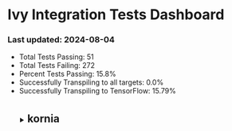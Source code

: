 # Ivy Integration Tests Dashboard

### Last updated: 2024-08-04

- Total Tests Passing: 51
- Total Tests Failing: 272
- Percent Tests Passing: 15.8%
- Successfully Transpiling to all targets: 0.0%
- Successfully Transpiling to TensorFlow: 15.79%
<div style='margin-top: 35px; margin-bottom: 20px; margin-left: 25px;'>
<details>
<summary style='margin-right: 10px;'><span style='font-size: 1.5em; font-weight: bold'>kornia</span></summary>

<div style='margin-top: 7px; margin-botton: 1px; margin-left: 25px;'>
<details>
<summary><span style=''>color</span></summary>

| Function | numpy | jax | tensorflow |
|----------|-------|-----|------------|
| kornia.color.gray.rgb_to_grayscale | [![missing](https://img.shields.io/badge/missing-gray)]() | [![missing](https://img.shields.io/badge/missing-gray)]() | [![passed](https://img.shields.io/badge/passed-green)](https://github.com/ivy-llc/ivy-integration-tests/actions/runs/10235080275/job/28315427895) |
| kornia.color.gray.bgr_to_grayscale | [![missing](https://img.shields.io/badge/missing-gray)]() | [![missing](https://img.shields.io/badge/missing-gray)]() | [![failed](https://img.shields.io/badge/failed-red)](https://github.com/ivy-llc/ivy-integration-tests/actions/runs/10235080275/job/28315427895) |
| kornia.color.gray.grayscale_to_rgb | [![missing](https://img.shields.io/badge/missing-gray)]() | [![missing](https://img.shields.io/badge/missing-gray)]() | [![passed](https://img.shields.io/badge/passed-green)](https://github.com/ivy-llc/ivy-integration-tests/actions/runs/10235080275/job/28315427895) |
| kornia.color.rgb.rgb_to_bgr | [![missing](https://img.shields.io/badge/missing-gray)]() | [![missing](https://img.shields.io/badge/missing-gray)]() | [![passed](https://img.shields.io/badge/passed-green)](https://github.com/ivy-llc/ivy-integration-tests/actions/runs/10235080275/job/28315427895) |
| kornia.color.rgb.bgr_to_rgb | [![missing](https://img.shields.io/badge/missing-gray)]() | [![missing](https://img.shields.io/badge/missing-gray)]() | [![failed](https://img.shields.io/badge/failed-red)](https://github.com/ivy-llc/ivy-integration-tests/actions/runs/10235080275/job/28315427895) |
| kornia.color.rgb.rgb_to_linear_rgb | [![missing](https://img.shields.io/badge/missing-gray)]() | [![missing](https://img.shields.io/badge/missing-gray)]() | [![passed](https://img.shields.io/badge/passed-green)](https://github.com/ivy-llc/ivy-integration-tests/actions/runs/10235080275/job/28315427895) |
| kornia.color.rgb.linear_rgb_to_rgb | [![missing](https://img.shields.io/badge/missing-gray)]() | [![missing](https://img.shields.io/badge/missing-gray)]() | [![failed](https://img.shields.io/badge/failed-red)](https://github.com/ivy-llc/ivy-integration-tests/actions/runs/10235080275/job/28315427895) |
| kornia.color.rgb.bgr_to_rgba | [![missing](https://img.shields.io/badge/missing-gray)]() | [![missing](https://img.shields.io/badge/missing-gray)]() | [![passed](https://img.shields.io/badge/passed-green)](https://github.com/ivy-llc/ivy-integration-tests/actions/runs/10235080275/job/28315427895) |
| kornia.color.rgb.rgb_to_rgba | [![missing](https://img.shields.io/badge/missing-gray)]() | [![missing](https://img.shields.io/badge/missing-gray)]() | [![failed](https://img.shields.io/badge/failed-red)](https://github.com/ivy-llc/ivy-integration-tests/actions/runs/10235080275/job/28315427895) |
| kornia.color.rgb.rgba_to_rgb | [![missing](https://img.shields.io/badge/missing-gray)]() | [![missing](https://img.shields.io/badge/missing-gray)]() | [![passed](https://img.shields.io/badge/passed-green)](https://github.com/ivy-llc/ivy-integration-tests/actions/runs/10235080275/job/28315427895) |
| kornia.color.rgb.rgba_to_bgr | [![missing](https://img.shields.io/badge/missing-gray)]() | [![missing](https://img.shields.io/badge/missing-gray)]() | [![failed](https://img.shields.io/badge/failed-red)](https://github.com/ivy-llc/ivy-integration-tests/actions/runs/10235080275/job/28315427895) |
| kornia.color.hls.rgb_to_hls | [![missing](https://img.shields.io/badge/missing-gray)]() | [![missing](https://img.shields.io/badge/missing-gray)]() | [![failed](https://img.shields.io/badge/failed-red)](https://github.com/ivy-llc/ivy-integration-tests/actions/runs/10235080275/job/28315427895) |
| kornia.color.hls.hls_to_rgb | [![missing](https://img.shields.io/badge/missing-gray)]() | [![missing](https://img.shields.io/badge/missing-gray)]() | [![failed](https://img.shields.io/badge/failed-red)](https://github.com/ivy-llc/ivy-integration-tests/actions/runs/10235080275/job/28315427895) |
| kornia.color.hsv.rgb_to_hsv | [![missing](https://img.shields.io/badge/missing-gray)]() | [![missing](https://img.shields.io/badge/missing-gray)]() | [![passed](https://img.shields.io/badge/passed-green)](https://github.com/ivy-llc/ivy-integration-tests/actions/runs/10235080275/job/28315427895) |
| kornia.color.hsv.hsv_to_rgb | [![missing](https://img.shields.io/badge/missing-gray)]() | [![missing](https://img.shields.io/badge/missing-gray)]() | [![failed](https://img.shields.io/badge/failed-red)](https://github.com/ivy-llc/ivy-integration-tests/actions/runs/10235080275/job/28315427895) |
| kornia.color.luv.rgb_to_luv | [![missing](https://img.shields.io/badge/missing-gray)]() | [![missing](https://img.shields.io/badge/missing-gray)]() | [![passed](https://img.shields.io/badge/passed-green)](https://github.com/ivy-llc/ivy-integration-tests/actions/runs/10235080275/job/28315427895) |
| kornia.color.luv.luv_to_rgb | [![missing](https://img.shields.io/badge/missing-gray)]() | [![missing](https://img.shields.io/badge/missing-gray)]() | [![failed](https://img.shields.io/badge/failed-red)](https://github.com/ivy-llc/ivy-integration-tests/actions/runs/10235080275/job/28315427895) |
| kornia.color.lab.rgb_to_lab | [![missing](https://img.shields.io/badge/missing-gray)]() | [![missing](https://img.shields.io/badge/missing-gray)]() | [![failed](https://img.shields.io/badge/failed-red)](https://github.com/ivy-llc/ivy-integration-tests/actions/runs/10235080275/job/28315427895) |
| kornia.color.lab.lab_to_rgb | [![missing](https://img.shields.io/badge/missing-gray)]() | [![missing](https://img.shields.io/badge/missing-gray)]() | [![failed](https://img.shields.io/badge/failed-red)](https://github.com/ivy-llc/ivy-integration-tests/actions/runs/10235080275/job/28315427895) |
| kornia.color.ycbcr.rgb_to_ycbcr | [![missing](https://img.shields.io/badge/missing-gray)]() | [![missing](https://img.shields.io/badge/missing-gray)]() | [![failed](https://img.shields.io/badge/failed-red)](https://github.com/ivy-llc/ivy-integration-tests/actions/runs/10235080275/job/28315427895) |
| kornia.color.ycbcr.ycbcr_to_rgb | [![missing](https://img.shields.io/badge/missing-gray)]() | [![missing](https://img.shields.io/badge/missing-gray)]() | [![failed](https://img.shields.io/badge/failed-red)](https://github.com/ivy-llc/ivy-integration-tests/actions/runs/10235080275/job/28315427895) |
| kornia.color.yuv.rgb_to_yuv | [![missing](https://img.shields.io/badge/missing-gray)]() | [![missing](https://img.shields.io/badge/missing-gray)]() | [![failed](https://img.shields.io/badge/failed-red)](https://github.com/ivy-llc/ivy-integration-tests/actions/runs/10235080275/job/28315427895) |
| kornia.color.yuv.yuv_to_rgb | [![missing](https://img.shields.io/badge/missing-gray)]() | [![missing](https://img.shields.io/badge/missing-gray)]() | [![failed](https://img.shields.io/badge/failed-red)](https://github.com/ivy-llc/ivy-integration-tests/actions/runs/10235080275/job/28315427895) |
| kornia.color.yuv.rgb_to_yuv420 | [![missing](https://img.shields.io/badge/missing-gray)]() | [![missing](https://img.shields.io/badge/missing-gray)]() | [![failed](https://img.shields.io/badge/failed-red)](https://github.com/ivy-llc/ivy-integration-tests/actions/runs/10235080275/job/28315427895) |
| kornia.color.yuv.yuv420_to_rgb | [![missing](https://img.shields.io/badge/missing-gray)]() | [![missing](https://img.shields.io/badge/missing-gray)]() | [![failed](https://img.shields.io/badge/failed-red)](https://github.com/ivy-llc/ivy-integration-tests/actions/runs/10235080275/job/28315427895) |
| kornia.color.yuv.rgb_to_yuv422 | [![missing](https://img.shields.io/badge/missing-gray)]() | [![missing](https://img.shields.io/badge/missing-gray)]() | [![failed](https://img.shields.io/badge/failed-red)](https://github.com/ivy-llc/ivy-integration-tests/actions/runs/10235080275/job/28315427895) |
| kornia.color.yuv.yuv422_to_rgb | [![missing](https://img.shields.io/badge/missing-gray)]() | [![missing](https://img.shields.io/badge/missing-gray)]() | [![failed](https://img.shields.io/badge/failed-red)](https://github.com/ivy-llc/ivy-integration-tests/actions/runs/10235080275/job/28315427895) |
| kornia.color.xyz.rgb_to_xyz | [![missing](https://img.shields.io/badge/missing-gray)]() | [![missing](https://img.shields.io/badge/missing-gray)]() | [![failed](https://img.shields.io/badge/failed-red)](https://github.com/ivy-llc/ivy-integration-tests/actions/runs/10235080275/job/28315427895) |
| kornia.color.xyz.xyz_to_rgb | [![missing](https://img.shields.io/badge/missing-gray)]() | [![missing](https://img.shields.io/badge/missing-gray)]() | [![failed](https://img.shields.io/badge/failed-red)](https://github.com/ivy-llc/ivy-integration-tests/actions/runs/10235080275/job/28315427895) |
| kornia.color.raw.rgb_to_raw | [![missing](https://img.shields.io/badge/missing-gray)]() | [![missing](https://img.shields.io/badge/missing-gray)]() | [![failed](https://img.shields.io/badge/failed-red)](https://github.com/ivy-llc/ivy-integration-tests/actions/runs/10235080275/job/28315427895) |
| kornia.color.raw.raw_to_rgb | [![missing](https://img.shields.io/badge/missing-gray)]() | [![missing](https://img.shields.io/badge/missing-gray)]() | [![failed](https://img.shields.io/badge/failed-red)](https://github.com/ivy-llc/ivy-integration-tests/actions/runs/10235080275/job/28315427895) |
| kornia.color.raw.raw_to_rgb_2x2_downscaled | [![missing](https://img.shields.io/badge/missing-gray)]() | [![missing](https://img.shields.io/badge/missing-gray)]() | [![failed](https://img.shields.io/badge/failed-red)](https://github.com/ivy-llc/ivy-integration-tests/actions/runs/10235080275/job/28315427895) |
| kornia.color.sepia.sepia_from_rgb | [![missing](https://img.shields.io/badge/missing-gray)]() | [![missing](https://img.shields.io/badge/missing-gray)]() | [![failed](https://img.shields.io/badge/failed-red)](https://github.com/ivy-llc/ivy-integration-tests/actions/runs/10235080275/job/28315427895) |
</details>

</div>

<div style='margin-top: 7px; margin-botton: 1px; margin-left: 25px;'>
<details>
<summary><span style=''>contrib</span></summary>

| Function | numpy | jax | tensorflow |
|----------|-------|-----|------------|
| kornia.contrib.extract_patches.compute_padding | [![missing](https://img.shields.io/badge/missing-gray)]() | [![missing](https://img.shields.io/badge/missing-gray)]() | [![failed](https://img.shields.io/badge/failed-red)](https://github.com/ivy-llc/ivy-integration-tests/actions/runs/10235080275/job/28315428252) |
| kornia.contrib.extract_patches.extract_tensor_patches | [![missing](https://img.shields.io/badge/missing-gray)]() | [![missing](https://img.shields.io/badge/missing-gray)]() | [![passed](https://img.shields.io/badge/passed-green)](https://github.com/ivy-llc/ivy-integration-tests/actions/runs/10235080275/job/28315428252) |
| kornia.contrib.extract_patches.combine_tensor_patches | [![missing](https://img.shields.io/badge/missing-gray)]() | [![missing](https://img.shields.io/badge/missing-gray)]() | [![passed](https://img.shields.io/badge/passed-green)](https://github.com/ivy-llc/ivy-integration-tests/actions/runs/10235080275/job/28315428252) |
| kornia.contrib.distance_transform.distance_transform | [![missing](https://img.shields.io/badge/missing-gray)]() | [![missing](https://img.shields.io/badge/missing-gray)]() | [![failed](https://img.shields.io/badge/failed-red)](https://github.com/ivy-llc/ivy-integration-tests/actions/runs/10235080275/job/28315428252) |
| kornia.contrib.diamond_square.diamond_square | [![missing](https://img.shields.io/badge/missing-gray)]() | [![missing](https://img.shields.io/badge/missing-gray)]() | [![failed](https://img.shields.io/badge/failed-red)](https://github.com/ivy-llc/ivy-integration-tests/actions/runs/10235080275/job/28315428252) |
</details>

</div>

<div style='margin-top: 7px; margin-botton: 1px; margin-left: 25px;'>
<details>
<summary><span style=''>enhance</span></summary>

| Function | numpy | jax | tensorflow |
|----------|-------|-----|------------|
| kornia.enhance.core.add_weighted | [![missing](https://img.shields.io/badge/missing-gray)]() | [![missing](https://img.shields.io/badge/missing-gray)]() | [![passed](https://img.shields.io/badge/passed-green)](https://github.com/ivy-llc/ivy-integration-tests/actions/runs/10235080275/job/28315428389) |
| kornia.enhance.adjust.adjust_brightness | [![missing](https://img.shields.io/badge/missing-gray)]() | [![missing](https://img.shields.io/badge/missing-gray)]() | [![passed](https://img.shields.io/badge/passed-green)](https://github.com/ivy-llc/ivy-integration-tests/actions/runs/10235080275/job/28315428389) |
| kornia.enhance.adjust.adjust_contrast | [![missing](https://img.shields.io/badge/missing-gray)]() | [![missing](https://img.shields.io/badge/missing-gray)]() | [![failed](https://img.shields.io/badge/failed-red)](https://github.com/ivy-llc/ivy-integration-tests/actions/runs/10235080275/job/28315428389) |
| kornia.enhance.adjust.adjust_contrast_with_mean_subtraction | [![missing](https://img.shields.io/badge/missing-gray)]() | [![missing](https://img.shields.io/badge/missing-gray)]() | [![passed](https://img.shields.io/badge/passed-green)](https://github.com/ivy-llc/ivy-integration-tests/actions/runs/10235080275/job/28315428389) |
| kornia.enhance.adjust.adjust_gamma | [![missing](https://img.shields.io/badge/missing-gray)]() | [![missing](https://img.shields.io/badge/missing-gray)]() | [![failed](https://img.shields.io/badge/failed-red)](https://github.com/ivy-llc/ivy-integration-tests/actions/runs/10235080275/job/28315428389) |
| kornia.enhance.adjust.adjust_hue | [![missing](https://img.shields.io/badge/missing-gray)]() | [![missing](https://img.shields.io/badge/missing-gray)]() | [![passed](https://img.shields.io/badge/passed-green)](https://github.com/ivy-llc/ivy-integration-tests/actions/runs/10235080275/job/28315428389) |
| kornia.enhance.adjust.adjust_saturation | [![missing](https://img.shields.io/badge/missing-gray)]() | [![missing](https://img.shields.io/badge/missing-gray)]() | [![failed](https://img.shields.io/badge/failed-red)](https://github.com/ivy-llc/ivy-integration-tests/actions/runs/10235080275/job/28315428389) |
| kornia.enhance.adjust.adjust_sigmoid | [![missing](https://img.shields.io/badge/missing-gray)]() | [![missing](https://img.shields.io/badge/missing-gray)]() | [![passed](https://img.shields.io/badge/passed-green)](https://github.com/ivy-llc/ivy-integration-tests/actions/runs/10235080275/job/28315428389) |
| kornia.enhance.adjust.adjust_log | [![missing](https://img.shields.io/badge/missing-gray)]() | [![missing](https://img.shields.io/badge/missing-gray)]() | [![passed](https://img.shields.io/badge/passed-green)](https://github.com/ivy-llc/ivy-integration-tests/actions/runs/10235080275/job/28315428389) |
| kornia.enhance.adjust.invert | [![missing](https://img.shields.io/badge/missing-gray)]() | [![missing](https://img.shields.io/badge/missing-gray)]() | [![failed](https://img.shields.io/badge/failed-red)](https://github.com/ivy-llc/ivy-integration-tests/actions/runs/10235080275/job/28315428389) |
| kornia.enhance.adjust.posterize | [![missing](https://img.shields.io/badge/missing-gray)]() | [![missing](https://img.shields.io/badge/missing-gray)]() | [![passed](https://img.shields.io/badge/passed-green)](https://github.com/ivy-llc/ivy-integration-tests/actions/runs/10235080275/job/28315428389) |
| kornia.enhance.adjust.sharpness | [![missing](https://img.shields.io/badge/missing-gray)]() | [![missing](https://img.shields.io/badge/missing-gray)]() | [![failed](https://img.shields.io/badge/failed-red)](https://github.com/ivy-llc/ivy-integration-tests/actions/runs/10235080275/job/28315428389) |
| kornia.enhance.adjust.solarize | [![missing](https://img.shields.io/badge/missing-gray)]() | [![missing](https://img.shields.io/badge/missing-gray)]() | [![passed](https://img.shields.io/badge/passed-green)](https://github.com/ivy-llc/ivy-integration-tests/actions/runs/10235080275/job/28315428389) |
| kornia.enhance.adjust.equalize | [![missing](https://img.shields.io/badge/missing-gray)]() | [![missing](https://img.shields.io/badge/missing-gray)]() | [![failed](https://img.shields.io/badge/failed-red)](https://github.com/ivy-llc/ivy-integration-tests/actions/runs/10235080275/job/28315428389) |
| kornia.enhance.equalization.equalize_clahe | [![missing](https://img.shields.io/badge/missing-gray)]() | [![missing](https://img.shields.io/badge/missing-gray)]() | [![failed](https://img.shields.io/badge/failed-red)](https://github.com/ivy-llc/ivy-integration-tests/actions/runs/10235080275/job/28315428389) |
| kornia.enhance.adjust.equalize3d | [![missing](https://img.shields.io/badge/missing-gray)]() | [![missing](https://img.shields.io/badge/missing-gray)]() | [![failed](https://img.shields.io/badge/failed-red)](https://github.com/ivy-llc/ivy-integration-tests/actions/runs/10235080275/job/28315428389) |
| kornia.enhance.histogram.histogram | [![missing](https://img.shields.io/badge/missing-gray)]() | [![missing](https://img.shields.io/badge/missing-gray)]() | [![failed](https://img.shields.io/badge/failed-red)](https://github.com/ivy-llc/ivy-integration-tests/actions/runs/10235080275/job/28315428389) |
| kornia.enhance.histogram.histogram2d | [![missing](https://img.shields.io/badge/missing-gray)]() | [![missing](https://img.shields.io/badge/missing-gray)]() | [![failed](https://img.shields.io/badge/failed-red)](https://github.com/ivy-llc/ivy-integration-tests/actions/runs/10235080275/job/28315428389) |
| kornia.enhance.histogram.image_histogram2d | [![missing](https://img.shields.io/badge/missing-gray)]() | [![missing](https://img.shields.io/badge/missing-gray)]() | [![failed](https://img.shields.io/badge/failed-red)](https://github.com/ivy-llc/ivy-integration-tests/actions/runs/10235080275/job/28315428389) |
| kornia.enhance.normalize.normalize | [![missing](https://img.shields.io/badge/missing-gray)]() | [![missing](https://img.shields.io/badge/missing-gray)]() | [![failed](https://img.shields.io/badge/failed-red)](https://github.com/ivy-llc/ivy-integration-tests/actions/runs/10235080275/job/28315428389) |
| kornia.enhance.normalize.normalize_min_max | [![missing](https://img.shields.io/badge/missing-gray)]() | [![missing](https://img.shields.io/badge/missing-gray)]() | [![failed](https://img.shields.io/badge/failed-red)](https://github.com/ivy-llc/ivy-integration-tests/actions/runs/10235080275/job/28315428389) |
| kornia.enhance.normalize.denormalize | [![missing](https://img.shields.io/badge/missing-gray)]() | [![missing](https://img.shields.io/badge/missing-gray)]() | [![failed](https://img.shields.io/badge/failed-red)](https://github.com/ivy-llc/ivy-integration-tests/actions/runs/10235080275/job/28315428389) |
| kornia.enhance.zca.zca_mean | [![missing](https://img.shields.io/badge/missing-gray)]() | [![missing](https://img.shields.io/badge/missing-gray)]() | [![failed](https://img.shields.io/badge/failed-red)](https://github.com/ivy-llc/ivy-integration-tests/actions/runs/10235080275/job/28315428389) |
| kornia.enhance.zca.zca_whiten | [![missing](https://img.shields.io/badge/missing-gray)]() | [![missing](https://img.shields.io/badge/missing-gray)]() | [![failed](https://img.shields.io/badge/failed-red)](https://github.com/ivy-llc/ivy-integration-tests/actions/runs/10235080275/job/28315428389) |
| kornia.enhance.zca.linear_transform | [![missing](https://img.shields.io/badge/missing-gray)]() | [![missing](https://img.shields.io/badge/missing-gray)]() | [![failed](https://img.shields.io/badge/failed-red)](https://github.com/ivy-llc/ivy-integration-tests/actions/runs/10235080275/job/28315428389) |
| kornia.enhance.jpeg.jpeg_codec_differentiable | [![missing](https://img.shields.io/badge/missing-gray)]() | [![missing](https://img.shields.io/badge/missing-gray)]() | [![failed](https://img.shields.io/badge/failed-red)](https://github.com/ivy-llc/ivy-integration-tests/actions/runs/10235080275/job/28315428389) |
</details>

</div>

<div style='margin-top: 7px; margin-botton: 1px; margin-left: 25px;'>
<details>
<summary><span style=''>feature</span></summary>

| Function | numpy | jax | tensorflow |
|----------|-------|-----|------------|
| kornia.feature.responses.gftt_response | [![missing](https://img.shields.io/badge/missing-gray)]() | [![missing](https://img.shields.io/badge/missing-gray)]() | [![failed](https://img.shields.io/badge/failed-red)](https://github.com/ivy-llc/ivy-integration-tests/actions/runs/10235080275/job/28315428481) |
| kornia.feature.responses.harris_response | [![missing](https://img.shields.io/badge/missing-gray)]() | [![missing](https://img.shields.io/badge/missing-gray)]() | [![failed](https://img.shields.io/badge/failed-red)](https://github.com/ivy-llc/ivy-integration-tests/actions/runs/10235080275/job/28315428481) |
| kornia.feature.responses.hessian_response | [![missing](https://img.shields.io/badge/missing-gray)]() | [![missing](https://img.shields.io/badge/missing-gray)]() | [![failed](https://img.shields.io/badge/failed-red)](https://github.com/ivy-llc/ivy-integration-tests/actions/runs/10235080275/job/28315428481) |
| kornia.feature.responses.dog_response | [![missing](https://img.shields.io/badge/missing-gray)]() | [![missing](https://img.shields.io/badge/missing-gray)]() | [![failed](https://img.shields.io/badge/failed-red)](https://github.com/ivy-llc/ivy-integration-tests/actions/runs/10235080275/job/28315428481) |
| kornia.feature.responses.dog_response_single | [![missing](https://img.shields.io/badge/missing-gray)]() | [![missing](https://img.shields.io/badge/missing-gray)]() | [![failed](https://img.shields.io/badge/failed-red)](https://github.com/ivy-llc/ivy-integration-tests/actions/runs/10235080275/job/28315428481) |
| kornia.feature.integrated.get_laf_descriptors | [![missing](https://img.shields.io/badge/missing-gray)]() | [![missing](https://img.shields.io/badge/missing-gray)]() | [![failed](https://img.shields.io/badge/failed-red)](https://github.com/ivy-llc/ivy-integration-tests/actions/runs/10235080275/job/28315428481) |
| kornia.feature.matching.match_nn | [![missing](https://img.shields.io/badge/missing-gray)]() | [![missing](https://img.shields.io/badge/missing-gray)]() | [![failed](https://img.shields.io/badge/failed-red)](https://github.com/ivy-llc/ivy-integration-tests/actions/runs/10235080275/job/28315428481) |
| kornia.feature.matching.match_mnn | [![missing](https://img.shields.io/badge/missing-gray)]() | [![missing](https://img.shields.io/badge/missing-gray)]() | [![failed](https://img.shields.io/badge/failed-red)](https://github.com/ivy-llc/ivy-integration-tests/actions/runs/10235080275/job/28315428481) |
| kornia.feature.matching.match_snn | [![missing](https://img.shields.io/badge/missing-gray)]() | [![missing](https://img.shields.io/badge/missing-gray)]() | [![failed](https://img.shields.io/badge/failed-red)](https://github.com/ivy-llc/ivy-integration-tests/actions/runs/10235080275/job/28315428481) |
| kornia.feature.matching.match_smnn | [![missing](https://img.shields.io/badge/missing-gray)]() | [![missing](https://img.shields.io/badge/missing-gray)]() | [![failed](https://img.shields.io/badge/failed-red)](https://github.com/ivy-llc/ivy-integration-tests/actions/runs/10235080275/job/28315428481) |
| kornia.feature.matching.match_fginn | [![missing](https://img.shields.io/badge/missing-gray)]() | [![missing](https://img.shields.io/badge/missing-gray)]() | [![failed](https://img.shields.io/badge/failed-red)](https://github.com/ivy-llc/ivy-integration-tests/actions/runs/10235080275/job/28315428481) |
| kornia.feature.adalam.adalam.match_adalam | [![missing](https://img.shields.io/badge/missing-gray)]() | [![missing](https://img.shields.io/badge/missing-gray)]() | [![failed](https://img.shields.io/badge/failed-red)](https://github.com/ivy-llc/ivy-integration-tests/actions/runs/10235080275/job/28315428481) |
| kornia.feature.laf.extract_patches_from_pyramid | [![missing](https://img.shields.io/badge/missing-gray)]() | [![missing](https://img.shields.io/badge/missing-gray)]() | [![failed](https://img.shields.io/badge/failed-red)](https://github.com/ivy-llc/ivy-integration-tests/actions/runs/10235080275/job/28315428481) |
| kornia.feature.laf.normalize_laf | [![missing](https://img.shields.io/badge/missing-gray)]() | [![missing](https://img.shields.io/badge/missing-gray)]() | [![failed](https://img.shields.io/badge/failed-red)](https://github.com/ivy-llc/ivy-integration-tests/actions/runs/10235080275/job/28315428481) |
| kornia.feature.laf.denormalize_laf | [![missing](https://img.shields.io/badge/missing-gray)]() | [![missing](https://img.shields.io/badge/missing-gray)]() | [![failed](https://img.shields.io/badge/failed-red)](https://github.com/ivy-llc/ivy-integration-tests/actions/runs/10235080275/job/28315428481) |
| kornia.feature.laf.laf_to_boundary_points | [![missing](https://img.shields.io/badge/missing-gray)]() | [![missing](https://img.shields.io/badge/missing-gray)]() | [![failed](https://img.shields.io/badge/failed-red)](https://github.com/ivy-llc/ivy-integration-tests/actions/runs/10235080275/job/28315428481) |
| kornia.feature.laf.ellipse_to_laf | [![missing](https://img.shields.io/badge/missing-gray)]() | [![missing](https://img.shields.io/badge/missing-gray)]() | [![failed](https://img.shields.io/badge/failed-red)](https://github.com/ivy-llc/ivy-integration-tests/actions/runs/10235080275/job/28315428481) |
| kornia.feature.laf.make_upright | [![missing](https://img.shields.io/badge/missing-gray)]() | [![missing](https://img.shields.io/badge/missing-gray)]() | [![failed](https://img.shields.io/badge/failed-red)](https://github.com/ivy-llc/ivy-integration-tests/actions/runs/10235080275/job/28315428481) |
| kornia.feature.laf.scale_laf | [![missing](https://img.shields.io/badge/missing-gray)]() | [![missing](https://img.shields.io/badge/missing-gray)]() | [![failed](https://img.shields.io/badge/failed-red)](https://github.com/ivy-llc/ivy-integration-tests/actions/runs/10235080275/job/28315428481) |
| kornia.feature.laf.get_laf_scale | [![missing](https://img.shields.io/badge/missing-gray)]() | [![missing](https://img.shields.io/badge/missing-gray)]() | [![failed](https://img.shields.io/badge/failed-red)](https://github.com/ivy-llc/ivy-integration-tests/actions/runs/10235080275/job/28315428481) |
| kornia.feature.laf.get_laf_center | [![missing](https://img.shields.io/badge/missing-gray)]() | [![missing](https://img.shields.io/badge/missing-gray)]() | [![failed](https://img.shields.io/badge/failed-red)](https://github.com/ivy-llc/ivy-integration-tests/actions/runs/10235080275/job/28315428481) |
| kornia.feature.laf.rotate_laf | [![missing](https://img.shields.io/badge/missing-gray)]() | [![missing](https://img.shields.io/badge/missing-gray)]() | [![failed](https://img.shields.io/badge/failed-red)](https://github.com/ivy-llc/ivy-integration-tests/actions/runs/10235080275/job/28315428481) |
| kornia.feature.laf.get_laf_orientation | [![missing](https://img.shields.io/badge/missing-gray)]() | [![missing](https://img.shields.io/badge/missing-gray)]() | [![failed](https://img.shields.io/badge/failed-red)](https://github.com/ivy-llc/ivy-integration-tests/actions/runs/10235080275/job/28315428481) |
| kornia.feature.laf.set_laf_orientation | [![missing](https://img.shields.io/badge/missing-gray)]() | [![missing](https://img.shields.io/badge/missing-gray)]() | [![failed](https://img.shields.io/badge/failed-red)](https://github.com/ivy-llc/ivy-integration-tests/actions/runs/10235080275/job/28315428481) |
| kornia.feature.laf.laf_from_center_scale_ori | [![missing](https://img.shields.io/badge/missing-gray)]() | [![missing](https://img.shields.io/badge/missing-gray)]() | [![failed](https://img.shields.io/badge/failed-red)](https://github.com/ivy-llc/ivy-integration-tests/actions/runs/10235080275/job/28315428481) |
| kornia.feature.laf.laf_is_inside_image | [![missing](https://img.shields.io/badge/missing-gray)]() | [![missing](https://img.shields.io/badge/missing-gray)]() | [![failed](https://img.shields.io/badge/failed-red)](https://github.com/ivy-llc/ivy-integration-tests/actions/runs/10235080275/job/28315428481) |
| kornia.feature.laf.laf_to_three_points | [![missing](https://img.shields.io/badge/missing-gray)]() | [![missing](https://img.shields.io/badge/missing-gray)]() | [![failed](https://img.shields.io/badge/failed-red)](https://github.com/ivy-llc/ivy-integration-tests/actions/runs/10235080275/job/28315428481) |
| kornia.feature.laf.laf_from_three_points | [![missing](https://img.shields.io/badge/missing-gray)]() | [![missing](https://img.shields.io/badge/missing-gray)]() | [![failed](https://img.shields.io/badge/failed-red)](https://github.com/ivy-llc/ivy-integration-tests/actions/runs/10235080275/job/28315428481) |
| kornia.feature.laf.perspective_transform_lafs | [![missing](https://img.shields.io/badge/missing-gray)]() | [![missing](https://img.shields.io/badge/missing-gray)]() | [![failed](https://img.shields.io/badge/failed-red)](https://github.com/ivy-llc/ivy-integration-tests/actions/runs/10235080275/job/28315428481) |
</details>

</div>

<div style='margin-top: 7px; margin-botton: 1px; margin-left: 25px;'>
<details>
<summary><span style=''>filters</span></summary>

| Function | numpy | jax | tensorflow |
|----------|-------|-----|------------|
| kornia.filters.bilateral.bilateral_blur | [![missing](https://img.shields.io/badge/missing-gray)]() | [![missing](https://img.shields.io/badge/missing-gray)]() | [![failed](https://img.shields.io/badge/failed-red)](https://github.com/ivy-llc/ivy-integration-tests/actions/runs/10235080275/job/28315428575) |
| kornia.filters.blur_pool.blur_pool2d | [![missing](https://img.shields.io/badge/missing-gray)]() | [![missing](https://img.shields.io/badge/missing-gray)]() | [![failed](https://img.shields.io/badge/failed-red)](https://github.com/ivy-llc/ivy-integration-tests/actions/runs/10235080275/job/28315428575) |
| kornia.filters.blur.box_blur | [![missing](https://img.shields.io/badge/missing-gray)]() | [![missing](https://img.shields.io/badge/missing-gray)]() | [![failed](https://img.shields.io/badge/failed-red)](https://github.com/ivy-llc/ivy-integration-tests/actions/runs/10235080275/job/28315428575) |
| kornia.filters.gaussian.gaussian_blur2d | [![missing](https://img.shields.io/badge/missing-gray)]() | [![missing](https://img.shields.io/badge/missing-gray)]() | [![failed](https://img.shields.io/badge/failed-red)](https://github.com/ivy-llc/ivy-integration-tests/actions/runs/10235080275/job/28315428575) |
| kornia.filters.guided.guided_blur | [![missing](https://img.shields.io/badge/missing-gray)]() | [![missing](https://img.shields.io/badge/missing-gray)]() | [![failed](https://img.shields.io/badge/failed-red)](https://github.com/ivy-llc/ivy-integration-tests/actions/runs/10235080275/job/28315428575) |
| kornia.filters.bilateral.joint_bilateral_blur | [![missing](https://img.shields.io/badge/missing-gray)]() | [![missing](https://img.shields.io/badge/missing-gray)]() | [![failed](https://img.shields.io/badge/failed-red)](https://github.com/ivy-llc/ivy-integration-tests/actions/runs/10235080275/job/28315428575) |
| kornia.filters.blur_pool.max_blur_pool2d | [![missing](https://img.shields.io/badge/missing-gray)]() | [![missing](https://img.shields.io/badge/missing-gray)]() | [![failed](https://img.shields.io/badge/failed-red)](https://github.com/ivy-llc/ivy-integration-tests/actions/runs/10235080275/job/28315428575) |
| kornia.filters.median.median_blur | [![missing](https://img.shields.io/badge/missing-gray)]() | [![missing](https://img.shields.io/badge/missing-gray)]() | [![failed](https://img.shields.io/badge/failed-red)](https://github.com/ivy-llc/ivy-integration-tests/actions/runs/10235080275/job/28315428575) |
| kornia.filters.motion.motion_blur | [![missing](https://img.shields.io/badge/missing-gray)]() | [![missing](https://img.shields.io/badge/missing-gray)]() | [![failed](https://img.shields.io/badge/failed-red)](https://github.com/ivy-llc/ivy-integration-tests/actions/runs/10235080275/job/28315428575) |
| kornia.filters.unsharp.unsharp_mask | [![missing](https://img.shields.io/badge/missing-gray)]() | [![missing](https://img.shields.io/badge/missing-gray)]() | [![failed](https://img.shields.io/badge/failed-red)](https://github.com/ivy-llc/ivy-integration-tests/actions/runs/10235080275/job/28315428575) |
| kornia.filters.canny.canny | [![missing](https://img.shields.io/badge/missing-gray)]() | [![missing](https://img.shields.io/badge/missing-gray)]() | [![failed](https://img.shields.io/badge/failed-red)](https://github.com/ivy-llc/ivy-integration-tests/actions/runs/10235080275/job/28315428575) |
| kornia.filters.laplacian.laplacian | [![missing](https://img.shields.io/badge/missing-gray)]() | [![missing](https://img.shields.io/badge/missing-gray)]() | [![failed](https://img.shields.io/badge/failed-red)](https://github.com/ivy-llc/ivy-integration-tests/actions/runs/10235080275/job/28315428575) |
| kornia.filters.sobel.sobel | [![missing](https://img.shields.io/badge/missing-gray)]() | [![missing](https://img.shields.io/badge/missing-gray)]() | [![failed](https://img.shields.io/badge/failed-red)](https://github.com/ivy-llc/ivy-integration-tests/actions/runs/10235080275/job/28315428575) |
| kornia.filters.sobel.spatial_gradient | [![missing](https://img.shields.io/badge/missing-gray)]() | [![missing](https://img.shields.io/badge/missing-gray)]() | [![failed](https://img.shields.io/badge/failed-red)](https://github.com/ivy-llc/ivy-integration-tests/actions/runs/10235080275/job/28315428575) |
| kornia.filters.sobel.spatial_gradient3d | [![missing](https://img.shields.io/badge/missing-gray)]() | [![missing](https://img.shields.io/badge/missing-gray)]() | [![failed](https://img.shields.io/badge/failed-red)](https://github.com/ivy-llc/ivy-integration-tests/actions/runs/10235080275/job/28315428575) |
| kornia.filters.filter.filter2d | [![missing](https://img.shields.io/badge/missing-gray)]() | [![missing](https://img.shields.io/badge/missing-gray)]() | [![failed](https://img.shields.io/badge/failed-red)](https://github.com/ivy-llc/ivy-integration-tests/actions/runs/10235080275/job/28315428575) |
| kornia.filters.filter.filter2d_separable | [![missing](https://img.shields.io/badge/missing-gray)]() | [![missing](https://img.shields.io/badge/missing-gray)]() | [![failed](https://img.shields.io/badge/failed-red)](https://github.com/ivy-llc/ivy-integration-tests/actions/runs/10235080275/job/28315428575) |
| kornia.filters.filter.filter3d | [![missing](https://img.shields.io/badge/missing-gray)]() | [![missing](https://img.shields.io/badge/missing-gray)]() | [![failed](https://img.shields.io/badge/failed-red)](https://github.com/ivy-llc/ivy-integration-tests/actions/runs/10235080275/job/28315428575) |
| kornia.filters.kernels.get_gaussian_kernel1d | [![missing](https://img.shields.io/badge/missing-gray)]() | [![missing](https://img.shields.io/badge/missing-gray)]() | [![failed](https://img.shields.io/badge/failed-red)](https://github.com/ivy-llc/ivy-integration-tests/actions/runs/10235080275/job/28315428575) |
| kornia.filters.kernels.get_gaussian_erf_kernel1d | [![missing](https://img.shields.io/badge/missing-gray)]() | [![missing](https://img.shields.io/badge/missing-gray)]() | [![failed](https://img.shields.io/badge/failed-red)](https://github.com/ivy-llc/ivy-integration-tests/actions/runs/10235080275/job/28315428575) |
| kornia.filters.kernels.get_gaussian_discrete_kernel1d | [![missing](https://img.shields.io/badge/missing-gray)]() | [![missing](https://img.shields.io/badge/missing-gray)]() | [![failed](https://img.shields.io/badge/failed-red)](https://github.com/ivy-llc/ivy-integration-tests/actions/runs/10235080275/job/28315428575) |
| kornia.filters.kernels.get_gaussian_kernel2d | [![missing](https://img.shields.io/badge/missing-gray)]() | [![missing](https://img.shields.io/badge/missing-gray)]() | [![failed](https://img.shields.io/badge/failed-red)](https://github.com/ivy-llc/ivy-integration-tests/actions/runs/10235080275/job/28315428575) |
| kornia.filters.kernels.get_hanning_kernel1d | [![missing](https://img.shields.io/badge/missing-gray)]() | [![missing](https://img.shields.io/badge/missing-gray)]() | [![failed](https://img.shields.io/badge/failed-red)](https://github.com/ivy-llc/ivy-integration-tests/actions/runs/10235080275/job/28315428575) |
| kornia.filters.kernels.get_hanning_kernel2d | [![missing](https://img.shields.io/badge/missing-gray)]() | [![missing](https://img.shields.io/badge/missing-gray)]() | [![failed](https://img.shields.io/badge/failed-red)](https://github.com/ivy-llc/ivy-integration-tests/actions/runs/10235080275/job/28315428575) |
| kornia.filters.kernels.get_laplacian_kernel1d | [![missing](https://img.shields.io/badge/missing-gray)]() | [![missing](https://img.shields.io/badge/missing-gray)]() | [![failed](https://img.shields.io/badge/failed-red)](https://github.com/ivy-llc/ivy-integration-tests/actions/runs/10235080275/job/28315428575) |
| kornia.filters.kernels.get_laplacian_kernel2d | [![missing](https://img.shields.io/badge/missing-gray)]() | [![missing](https://img.shields.io/badge/missing-gray)]() | [![failed](https://img.shields.io/badge/failed-red)](https://github.com/ivy-llc/ivy-integration-tests/actions/runs/10235080275/job/28315428575) |
| kornia.filters.kernels_geometry.get_motion_kernel2d | [![missing](https://img.shields.io/badge/missing-gray)]() | [![missing](https://img.shields.io/badge/missing-gray)]() | [![failed](https://img.shields.io/badge/failed-red)](https://github.com/ivy-llc/ivy-integration-tests/actions/runs/10235080275/job/28315428575) |
</details>

</div>

<div style='margin-top: 7px; margin-botton: 1px; margin-left: 25px;'>
<details>
<summary><span style=''>geometry</span></summary>

| Function | numpy | jax | tensorflow |
|----------|-------|-----|------------|
| kornia.geometry.calibration.undistort.undistort_image | [![missing](https://img.shields.io/badge/missing-gray)]() | [![missing](https://img.shields.io/badge/missing-gray)]() | [![failed](https://img.shields.io/badge/failed-red)](https://github.com/ivy-llc/ivy-integration-tests/actions/runs/10235080275/job/28315429362) |
| kornia.geometry.calibration.undistort.undistort_points | [![missing](https://img.shields.io/badge/missing-gray)]() | [![missing](https://img.shields.io/badge/missing-gray)]() | [![failed](https://img.shields.io/badge/failed-red)](https://github.com/ivy-llc/ivy-integration-tests/actions/runs/10235080275/job/28315429362) |
| kornia.geometry.calibration.distort.distort_points | [![missing](https://img.shields.io/badge/missing-gray)]() | [![missing](https://img.shields.io/badge/missing-gray)]() | [![failed](https://img.shields.io/badge/failed-red)](https://github.com/ivy-llc/ivy-integration-tests/actions/runs/10235080275/job/28315429362) |
| kornia.geometry.calibration.distort.tilt_projection | [![missing](https://img.shields.io/badge/missing-gray)]() | [![missing](https://img.shields.io/badge/missing-gray)]() | [![failed](https://img.shields.io/badge/failed-red)](https://github.com/ivy-llc/ivy-integration-tests/actions/runs/10235080275/job/28315429362) |
| kornia.geometry.calibration.pnp.solve_pnp_dlt | [![missing](https://img.shields.io/badge/missing-gray)]() | [![missing](https://img.shields.io/badge/missing-gray)]() | [![failed](https://img.shields.io/badge/failed-red)](https://github.com/ivy-llc/ivy-integration-tests/actions/runs/10235080275/job/28315429362) |
| kornia.geometry.epipolar.essential.essential_from_fundamental | [![missing](https://img.shields.io/badge/missing-gray)]() | [![missing](https://img.shields.io/badge/missing-gray)]() | [![failed](https://img.shields.io/badge/failed-red)](https://github.com/ivy-llc/ivy-integration-tests/actions/runs/10235080275/job/28315429794) |
| kornia.geometry.epipolar.essential.essential_from_Rt | [![missing](https://img.shields.io/badge/missing-gray)]() | [![missing](https://img.shields.io/badge/missing-gray)]() | [![passed](https://img.shields.io/badge/passed-green)](https://github.com/ivy-llc/ivy-integration-tests/actions/runs/10235080275/job/28315429794) |
| kornia.geometry.epipolar.essential.decompose_essential_matrix | [![missing](https://img.shields.io/badge/missing-gray)]() | [![missing](https://img.shields.io/badge/missing-gray)]() | [![failed](https://img.shields.io/badge/failed-red)](https://github.com/ivy-llc/ivy-integration-tests/actions/runs/10235080275/job/28315429794) |
| kornia.geometry.epipolar.essential.motion_from_essential | [![missing](https://img.shields.io/badge/missing-gray)]() | [![missing](https://img.shields.io/badge/missing-gray)]() | [![failed](https://img.shields.io/badge/failed-red)](https://github.com/ivy-llc/ivy-integration-tests/actions/runs/10235080275/job/28315429794) |
| kornia.geometry.epipolar.essential.motion_from_essential_choose_solution | [![missing](https://img.shields.io/badge/missing-gray)]() | [![missing](https://img.shields.io/badge/missing-gray)]() | [![failed](https://img.shields.io/badge/failed-red)](https://github.com/ivy-llc/ivy-integration-tests/actions/runs/10235080275/job/28315429794) |
| kornia.geometry.epipolar.essential.relative_camera_motion | [![missing](https://img.shields.io/badge/missing-gray)]() | [![missing](https://img.shields.io/badge/missing-gray)]() | [![failed](https://img.shields.io/badge/failed-red)](https://github.com/ivy-llc/ivy-integration-tests/actions/runs/10235080275/job/28315429794) |
| kornia.geometry.epipolar.fundamental.find_fundamental | [![missing](https://img.shields.io/badge/missing-gray)]() | [![missing](https://img.shields.io/badge/missing-gray)]() | [![failed](https://img.shields.io/badge/failed-red)](https://github.com/ivy-llc/ivy-integration-tests/actions/runs/10235080275/job/28315429794) |
| kornia.geometry.epipolar.fundamental.fundamental_from_essential | [![missing](https://img.shields.io/badge/missing-gray)]() | [![missing](https://img.shields.io/badge/missing-gray)]() | [![failed](https://img.shields.io/badge/failed-red)](https://github.com/ivy-llc/ivy-integration-tests/actions/runs/10235080275/job/28315429794) |
| kornia.geometry.epipolar.fundamental.fundamental_from_projections | [![missing](https://img.shields.io/badge/missing-gray)]() | [![missing](https://img.shields.io/badge/missing-gray)]() | [![passed](https://img.shields.io/badge/passed-green)](https://github.com/ivy-llc/ivy-integration-tests/actions/runs/10235080275/job/28315429794) |
| kornia.geometry.epipolar.fundamental.compute_correspond_epilines | [![missing](https://img.shields.io/badge/missing-gray)]() | [![missing](https://img.shields.io/badge/missing-gray)]() | [![failed](https://img.shields.io/badge/failed-red)](https://github.com/ivy-llc/ivy-integration-tests/actions/runs/10235080275/job/28315429794) |
| kornia.geometry.epipolar.fundamental.normalize_points | [![missing](https://img.shields.io/badge/missing-gray)]() | [![missing](https://img.shields.io/badge/missing-gray)]() | [![failed](https://img.shields.io/badge/failed-red)](https://github.com/ivy-llc/ivy-integration-tests/actions/runs/10235080275/job/28315429794) |
| kornia.geometry.epipolar.fundamental.normalize_transformation | [![missing](https://img.shields.io/badge/missing-gray)]() | [![missing](https://img.shields.io/badge/missing-gray)]() | [![passed](https://img.shields.io/badge/passed-green)](https://github.com/ivy-llc/ivy-integration-tests/actions/runs/10235080275/job/28315429794) |
| kornia.geometry.epipolar.fundamental.get_perpendicular | [![missing](https://img.shields.io/badge/missing-gray)]() | [![missing](https://img.shields.io/badge/missing-gray)]() | [![failed](https://img.shields.io/badge/failed-red)](https://github.com/ivy-llc/ivy-integration-tests/actions/runs/10235080275/job/28315429794) |
| kornia.geometry.epipolar.fundamental.get_closest_point_on_epipolar_line | [![missing](https://img.shields.io/badge/missing-gray)]() | [![missing](https://img.shields.io/badge/missing-gray)]() | [![failed](https://img.shields.io/badge/failed-red)](https://github.com/ivy-llc/ivy-integration-tests/actions/runs/10235080275/job/28315429794) |
| kornia.geometry.epipolar._metrics.sampson_epipolar_distance | [![missing](https://img.shields.io/badge/missing-gray)]() | [![missing](https://img.shields.io/badge/missing-gray)]() | [![failed](https://img.shields.io/badge/failed-red)](https://github.com/ivy-llc/ivy-integration-tests/actions/runs/10235080275/job/28315429794) |
| kornia.geometry.epipolar._metrics.symmetrical_epipolar_distance | [![missing](https://img.shields.io/badge/missing-gray)]() | [![missing](https://img.shields.io/badge/missing-gray)]() | [![failed](https://img.shields.io/badge/failed-red)](https://github.com/ivy-llc/ivy-integration-tests/actions/runs/10235080275/job/28315429794) |
| kornia.geometry.epipolar._metrics.left_to_right_epipolar_distance | [![missing](https://img.shields.io/badge/missing-gray)]() | [![missing](https://img.shields.io/badge/missing-gray)]() | [![failed](https://img.shields.io/badge/failed-red)](https://github.com/ivy-llc/ivy-integration-tests/actions/runs/10235080275/job/28315429794) |
| kornia.geometry.epipolar._metrics.right_to_left_epipolar_distance | [![missing](https://img.shields.io/badge/missing-gray)]() | [![missing](https://img.shields.io/badge/missing-gray)]() | [![failed](https://img.shields.io/badge/failed-red)](https://github.com/ivy-llc/ivy-integration-tests/actions/runs/10235080275/job/28315429794) |
| kornia.geometry.epipolar.projection.projection_from_KRt | [![missing](https://img.shields.io/badge/missing-gray)]() | [![missing](https://img.shields.io/badge/missing-gray)]() | [![failed](https://img.shields.io/badge/failed-red)](https://github.com/ivy-llc/ivy-integration-tests/actions/runs/10235080275/job/28315429794) |
| kornia.geometry.epipolar.projection.projections_from_fundamental | [![missing](https://img.shields.io/badge/missing-gray)]() | [![missing](https://img.shields.io/badge/missing-gray)]() | [![failed](https://img.shields.io/badge/failed-red)](https://github.com/ivy-llc/ivy-integration-tests/actions/runs/10235080275/job/28315429794) |
| kornia.geometry.epipolar.projection.intrinsics_like | [![missing](https://img.shields.io/badge/missing-gray)]() | [![missing](https://img.shields.io/badge/missing-gray)]() | [![passed](https://img.shields.io/badge/passed-green)](https://github.com/ivy-llc/ivy-integration-tests/actions/runs/10235080275/job/28315429794) |
| kornia.geometry.epipolar.projection.scale_intrinsics | [![missing](https://img.shields.io/badge/missing-gray)]() | [![missing](https://img.shields.io/badge/missing-gray)]() | [![failed](https://img.shields.io/badge/failed-red)](https://github.com/ivy-llc/ivy-integration-tests/actions/runs/10235080275/job/28315429794) |
| kornia.geometry.epipolar.projection.random_intrinsics | [![missing](https://img.shields.io/badge/missing-gray)]() | [![missing](https://img.shields.io/badge/missing-gray)]() | [![failed](https://img.shields.io/badge/failed-red)](https://github.com/ivy-llc/ivy-integration-tests/actions/runs/10235080275/job/28315429794) |
| kornia.geometry.epipolar.numeric.cross_product_matrix | [![missing](https://img.shields.io/badge/missing-gray)]() | [![missing](https://img.shields.io/badge/missing-gray)]() | [![failed](https://img.shields.io/badge/failed-red)](https://github.com/ivy-llc/ivy-integration-tests/actions/runs/10235080275/job/28315429794) |
| kornia.geometry.epipolar.triangulation.triangulate_points | [![missing](https://img.shields.io/badge/missing-gray)]() | [![missing](https://img.shields.io/badge/missing-gray)]() | [![failed](https://img.shields.io/badge/failed-red)](https://github.com/ivy-llc/ivy-integration-tests/actions/runs/10235080275/job/28315429794) |
| kornia.geometry.subpix.spatial_soft_argmax.conv_soft_argmax2d | [![missing](https://img.shields.io/badge/missing-gray)]() | [![missing](https://img.shields.io/badge/missing-gray)]() | [![failed](https://img.shields.io/badge/failed-red)](https://github.com/ivy-llc/ivy-integration-tests/actions/runs/10235080275) |
| kornia.geometry.subpix.spatial_soft_argmax.conv_soft_argmax3d | [![missing](https://img.shields.io/badge/missing-gray)]() | [![missing](https://img.shields.io/badge/missing-gray)]() | [![failed](https://img.shields.io/badge/failed-red)](https://github.com/ivy-llc/ivy-integration-tests/actions/runs/10235080275) |
| kornia.geometry.subpix.spatial_soft_argmax.conv_quad_interp3d | [![missing](https://img.shields.io/badge/missing-gray)]() | [![missing](https://img.shields.io/badge/missing-gray)]() | [![failed](https://img.shields.io/badge/failed-red)](https://github.com/ivy-llc/ivy-integration-tests/actions/runs/10235080275) |
| kornia.geometry.subpix.dsnt.spatial_softmax2d | [![missing](https://img.shields.io/badge/missing-gray)]() | [![missing](https://img.shields.io/badge/missing-gray)]() | [![passed](https://img.shields.io/badge/passed-green)](https://github.com/ivy-llc/ivy-integration-tests/actions/runs/10235080275) |
| kornia.geometry.subpix.dsnt.spatial_expectation2d | [![missing](https://img.shields.io/badge/missing-gray)]() | [![missing](https://img.shields.io/badge/missing-gray)]() | [![failed](https://img.shields.io/badge/failed-red)](https://github.com/ivy-llc/ivy-integration-tests/actions/runs/10235080275) |
| kornia.geometry.subpix.spatial_soft_argmax.spatial_soft_argmax2d | [![missing](https://img.shields.io/badge/missing-gray)]() | [![missing](https://img.shields.io/badge/missing-gray)]() | [![passed](https://img.shields.io/badge/passed-green)](https://github.com/ivy-llc/ivy-integration-tests/actions/runs/10235080275) |
| kornia.geometry.subpix.dsnt.render_gaussian2d | [![missing](https://img.shields.io/badge/missing-gray)]() | [![missing](https://img.shields.io/badge/missing-gray)]() | [![failed](https://img.shields.io/badge/failed-red)](https://github.com/ivy-llc/ivy-integration-tests/actions/runs/10235080275) |
| kornia.geometry.subpix.nms.nms2d | [![missing](https://img.shields.io/badge/missing-gray)]() | [![missing](https://img.shields.io/badge/missing-gray)]() | [![failed](https://img.shields.io/badge/failed-red)](https://github.com/ivy-llc/ivy-integration-tests/actions/runs/10235080275) |
| kornia.geometry.subpix.nms.nms3d | [![missing](https://img.shields.io/badge/missing-gray)]() | [![missing](https://img.shields.io/badge/missing-gray)]() | [![failed](https://img.shields.io/badge/failed-red)](https://github.com/ivy-llc/ivy-integration-tests/actions/runs/10235080275) |
| kornia.geometry.linalg.relative_transformation | [![missing](https://img.shields.io/badge/missing-gray)]() | [![missing](https://img.shields.io/badge/missing-gray)]() | [![passed](https://img.shields.io/badge/passed-green)](https://github.com/ivy-llc/ivy-integration-tests/actions/runs/10235080275/job/28315430034) |
| kornia.geometry.linalg.compose_transformations | [![missing](https://img.shields.io/badge/missing-gray)]() | [![missing](https://img.shields.io/badge/missing-gray)]() | [![passed](https://img.shields.io/badge/passed-green)](https://github.com/ivy-llc/ivy-integration-tests/actions/runs/10235080275/job/28315430034) |
| kornia.geometry.linalg.inverse_transformation | [![missing](https://img.shields.io/badge/missing-gray)]() | [![missing](https://img.shields.io/badge/missing-gray)]() | [![failed](https://img.shields.io/badge/failed-red)](https://github.com/ivy-llc/ivy-integration-tests/actions/runs/10235080275/job/28315430034) |
| kornia.geometry.linalg.transform_points | [![missing](https://img.shields.io/badge/missing-gray)]() | [![missing](https://img.shields.io/badge/missing-gray)]() | [![failed](https://img.shields.io/badge/failed-red)](https://github.com/ivy-llc/ivy-integration-tests/actions/runs/10235080275/job/28315430034) |
| kornia.geometry.linalg.point_line_distance | [![missing](https://img.shields.io/badge/missing-gray)]() | [![missing](https://img.shields.io/badge/missing-gray)]() | [![failed](https://img.shields.io/badge/failed-red)](https://github.com/ivy-llc/ivy-integration-tests/actions/runs/10235080275/job/28315430034) |
| kornia.geometry.linalg.batched_squared_norm | [![missing](https://img.shields.io/badge/missing-gray)]() | [![missing](https://img.shields.io/badge/missing-gray)]() | [![passed](https://img.shields.io/badge/passed-green)](https://github.com/ivy-llc/ivy-integration-tests/actions/runs/10235080275/job/28315430034) |
| kornia.geometry.linalg.batched_dot_product | [![missing](https://img.shields.io/badge/missing-gray)]() | [![missing](https://img.shields.io/badge/missing-gray)]() | [![failed](https://img.shields.io/badge/failed-red)](https://github.com/ivy-llc/ivy-integration-tests/actions/runs/10235080275/job/28315430034) |
| kornia.geometry.linalg.euclidean_distance | [![missing](https://img.shields.io/badge/missing-gray)]() | [![missing](https://img.shields.io/badge/missing-gray)]() | [![passed](https://img.shields.io/badge/passed-green)](https://github.com/ivy-llc/ivy-integration-tests/actions/runs/10235080275/job/28315430034) |
| kornia.geometry.conversions.rad2deg | [![missing](https://img.shields.io/badge/missing-gray)]() | [![missing](https://img.shields.io/badge/missing-gray)]() | [![failed](https://img.shields.io/badge/failed-red)](https://github.com/ivy-llc/ivy-integration-tests/actions/runs/10235080275/job/28315429565) |
| kornia.geometry.conversions.deg2rad | [![missing](https://img.shields.io/badge/missing-gray)]() | [![missing](https://img.shields.io/badge/missing-gray)]() | [![failed](https://img.shields.io/badge/failed-red)](https://github.com/ivy-llc/ivy-integration-tests/actions/runs/10235080275/job/28315429565) |
| kornia.geometry.conversions.pol2cart | [![missing](https://img.shields.io/badge/missing-gray)]() | [![missing](https://img.shields.io/badge/missing-gray)]() | [![passed](https://img.shields.io/badge/passed-green)](https://github.com/ivy-llc/ivy-integration-tests/actions/runs/10235080275/job/28315429565) |
| kornia.geometry.conversions.cart2pol | [![missing](https://img.shields.io/badge/missing-gray)]() | [![missing](https://img.shields.io/badge/missing-gray)]() | [![failed](https://img.shields.io/badge/failed-red)](https://github.com/ivy-llc/ivy-integration-tests/actions/runs/10235080275/job/28315429565) |
| kornia.geometry.conversions.angle_to_rotation_matrix | [![missing](https://img.shields.io/badge/missing-gray)]() | [![missing](https://img.shields.io/badge/missing-gray)]() | [![failed](https://img.shields.io/badge/failed-red)](https://github.com/ivy-llc/ivy-integration-tests/actions/runs/10235080275/job/28315429565) |
| kornia.geometry.conversions.convert_points_from_homogeneous | [![missing](https://img.shields.io/badge/missing-gray)]() | [![missing](https://img.shields.io/badge/missing-gray)]() | [![failed](https://img.shields.io/badge/failed-red)](https://github.com/ivy-llc/ivy-integration-tests/actions/runs/10235080275/job/28315429565) |
| kornia.geometry.conversions.convert_points_to_homogeneous | [![missing](https://img.shields.io/badge/missing-gray)]() | [![missing](https://img.shields.io/badge/missing-gray)]() | [![failed](https://img.shields.io/badge/failed-red)](https://github.com/ivy-llc/ivy-integration-tests/actions/runs/10235080275/job/28315429565) |
| kornia.geometry.conversions.convert_affinematrix_to_homography | [![missing](https://img.shields.io/badge/missing-gray)]() | [![missing](https://img.shields.io/badge/missing-gray)]() | [![failed](https://img.shields.io/badge/failed-red)](https://github.com/ivy-llc/ivy-integration-tests/actions/runs/10235080275/job/28315429565) |
| kornia.geometry.conversions.denormalize_pixel_coordinates | [![missing](https://img.shields.io/badge/missing-gray)]() | [![missing](https://img.shields.io/badge/missing-gray)]() | [![passed](https://img.shields.io/badge/passed-green)](https://github.com/ivy-llc/ivy-integration-tests/actions/runs/10235080275/job/28315429565) |
| kornia.geometry.conversions.normalize_pixel_coordinates | [![missing](https://img.shields.io/badge/missing-gray)]() | [![missing](https://img.shields.io/badge/missing-gray)]() | [![passed](https://img.shields.io/badge/passed-green)](https://github.com/ivy-llc/ivy-integration-tests/actions/runs/10235080275/job/28315429565) |
| kornia.geometry.conversions.denormalize_pixel_coordinates3d | [![missing](https://img.shields.io/badge/missing-gray)]() | [![missing](https://img.shields.io/badge/missing-gray)]() | [![failed](https://img.shields.io/badge/failed-red)](https://github.com/ivy-llc/ivy-integration-tests/actions/runs/10235080275/job/28315429565) |
| kornia.geometry.conversions.normalize_pixel_coordinates3d | [![missing](https://img.shields.io/badge/missing-gray)]() | [![missing](https://img.shields.io/badge/missing-gray)]() | [![passed](https://img.shields.io/badge/passed-green)](https://github.com/ivy-llc/ivy-integration-tests/actions/runs/10235080275/job/28315429565) |
| kornia.geometry.conversions.normalize_points_with_intrinsics | [![missing](https://img.shields.io/badge/missing-gray)]() | [![missing](https://img.shields.io/badge/missing-gray)]() | [![failed](https://img.shields.io/badge/failed-red)](https://github.com/ivy-llc/ivy-integration-tests/actions/runs/10235080275/job/28315429565) |
| kornia.geometry.conversions.denormalize_points_with_intrinsics | [![missing](https://img.shields.io/badge/missing-gray)]() | [![missing](https://img.shields.io/badge/missing-gray)]() | [![passed](https://img.shields.io/badge/passed-green)](https://github.com/ivy-llc/ivy-integration-tests/actions/runs/10235080275/job/28315429565) |
| kornia.geometry.conversions.normalize_homography | [![missing](https://img.shields.io/badge/missing-gray)]() | [![missing](https://img.shields.io/badge/missing-gray)]() | [![failed](https://img.shields.io/badge/failed-red)](https://github.com/ivy-llc/ivy-integration-tests/actions/runs/10235080275/job/28315429565) |
| kornia.geometry.conversions.denormalize_homography | [![missing](https://img.shields.io/badge/missing-gray)]() | [![missing](https://img.shields.io/badge/missing-gray)]() | [![failed](https://img.shields.io/badge/failed-red)](https://github.com/ivy-llc/ivy-integration-tests/actions/runs/10235080275/job/28315429565) |
| kornia.geometry.conversions.normalize_homography3d | [![missing](https://img.shields.io/badge/missing-gray)]() | [![missing](https://img.shields.io/badge/missing-gray)]() | [![failed](https://img.shields.io/badge/failed-red)](https://github.com/ivy-llc/ivy-integration-tests/actions/runs/10235080275/job/28315429565) |
| kornia.geometry.conversions.quaternion_to_axis_angle | [![missing](https://img.shields.io/badge/missing-gray)]() | [![missing](https://img.shields.io/badge/missing-gray)]() | [![failed](https://img.shields.io/badge/failed-red)](https://github.com/ivy-llc/ivy-integration-tests/actions/runs/10235080275/job/28315429565) |
| kornia.geometry.conversions.quaternion_to_rotation_matrix | [![missing](https://img.shields.io/badge/missing-gray)]() | [![missing](https://img.shields.io/badge/missing-gray)]() | [![failed](https://img.shields.io/badge/failed-red)](https://github.com/ivy-llc/ivy-integration-tests/actions/runs/10235080275/job/28315429565) |
| kornia.geometry.conversions.quaternion_log_to_exp | [![missing](https://img.shields.io/badge/missing-gray)]() | [![missing](https://img.shields.io/badge/missing-gray)]() | [![failed](https://img.shields.io/badge/failed-red)](https://github.com/ivy-llc/ivy-integration-tests/actions/runs/10235080275/job/28315429565) |
| kornia.geometry.conversions.quaternion_exp_to_log | [![missing](https://img.shields.io/badge/missing-gray)]() | [![missing](https://img.shields.io/badge/missing-gray)]() | [![failed](https://img.shields.io/badge/failed-red)](https://github.com/ivy-llc/ivy-integration-tests/actions/runs/10235080275/job/28315429565) |
| kornia.geometry.conversions.normalize_quaternion | [![missing](https://img.shields.io/badge/missing-gray)]() | [![missing](https://img.shields.io/badge/missing-gray)]() | [![failed](https://img.shields.io/badge/failed-red)](https://github.com/ivy-llc/ivy-integration-tests/actions/runs/10235080275/job/28315429565) |
| kornia.geometry.conversions.vector_to_skew_symmetric_matrix | [![missing](https://img.shields.io/badge/missing-gray)]() | [![missing](https://img.shields.io/badge/missing-gray)]() | [![failed](https://img.shields.io/badge/failed-red)](https://github.com/ivy-llc/ivy-integration-tests/actions/runs/10235080275/job/28315429565) |
| kornia.geometry.conversions.rotation_matrix_to_axis_angle | [![missing](https://img.shields.io/badge/missing-gray)]() | [![missing](https://img.shields.io/badge/missing-gray)]() | [![failed](https://img.shields.io/badge/failed-red)](https://github.com/ivy-llc/ivy-integration-tests/actions/runs/10235080275/job/28315429565) |
| kornia.geometry.conversions.rotation_matrix_to_quaternion | [![missing](https://img.shields.io/badge/missing-gray)]() | [![missing](https://img.shields.io/badge/missing-gray)]() | [![failed](https://img.shields.io/badge/failed-red)](https://github.com/ivy-llc/ivy-integration-tests/actions/runs/10235080275/job/28315429565) |
| kornia.geometry.conversions.axis_angle_to_quaternion | [![missing](https://img.shields.io/badge/missing-gray)]() | [![missing](https://img.shields.io/badge/missing-gray)]() | [![failed](https://img.shields.io/badge/failed-red)](https://github.com/ivy-llc/ivy-integration-tests/actions/runs/10235080275/job/28315429565) |
| kornia.geometry.conversions.axis_angle_to_rotation_matrix | [![missing](https://img.shields.io/badge/missing-gray)]() | [![missing](https://img.shields.io/badge/missing-gray)]() | [![failed](https://img.shields.io/badge/failed-red)](https://github.com/ivy-llc/ivy-integration-tests/actions/runs/10235080275/job/28315429565) |
| kornia.geometry.conversions.quaternion_from_euler | [![missing](https://img.shields.io/badge/missing-gray)]() | [![missing](https://img.shields.io/badge/missing-gray)]() | [![failed](https://img.shields.io/badge/failed-red)](https://github.com/ivy-llc/ivy-integration-tests/actions/runs/10235080275/job/28315429565) |
| kornia.geometry.conversions.euler_from_quaternion | [![missing](https://img.shields.io/badge/missing-gray)]() | [![missing](https://img.shields.io/badge/missing-gray)]() | [![failed](https://img.shields.io/badge/failed-red)](https://github.com/ivy-llc/ivy-integration-tests/actions/runs/10235080275/job/28315429565) |
| kornia.geometry.conversions.Rt_to_matrix4x4 | [![missing](https://img.shields.io/badge/missing-gray)]() | [![missing](https://img.shields.io/badge/missing-gray)]() | [![failed](https://img.shields.io/badge/failed-red)](https://github.com/ivy-llc/ivy-integration-tests/actions/runs/10235080275/job/28315429565) |
| kornia.geometry.conversions.matrix4x4_to_Rt | [![missing](https://img.shields.io/badge/missing-gray)]() | [![missing](https://img.shields.io/badge/missing-gray)]() | [![failed](https://img.shields.io/badge/failed-red)](https://github.com/ivy-llc/ivy-integration-tests/actions/runs/10235080275/job/28315429565) |
| kornia.geometry.conversions.worldtocam_to_camtoworld_Rt | [![missing](https://img.shields.io/badge/missing-gray)]() | [![missing](https://img.shields.io/badge/missing-gray)]() | [![failed](https://img.shields.io/badge/failed-red)](https://github.com/ivy-llc/ivy-integration-tests/actions/runs/10235080275/job/28315429565) |
| kornia.geometry.conversions.camtoworld_to_worldtocam_Rt | [![missing](https://img.shields.io/badge/missing-gray)]() | [![missing](https://img.shields.io/badge/missing-gray)]() | [![failed](https://img.shields.io/badge/failed-red)](https://github.com/ivy-llc/ivy-integration-tests/actions/runs/10235080275/job/28315429565) |
| kornia.geometry.conversions.camtoworld_graphics_to_vision_4x4 | [![missing](https://img.shields.io/badge/missing-gray)]() | [![missing](https://img.shields.io/badge/missing-gray)]() | [![failed](https://img.shields.io/badge/failed-red)](https://github.com/ivy-llc/ivy-integration-tests/actions/runs/10235080275/job/28315429565) |
| kornia.geometry.conversions.camtoworld_vision_to_graphics_4x4 | [![missing](https://img.shields.io/badge/missing-gray)]() | [![missing](https://img.shields.io/badge/missing-gray)]() | [![passed](https://img.shields.io/badge/passed-green)](https://github.com/ivy-llc/ivy-integration-tests/actions/runs/10235080275/job/28315429565) |
| kornia.geometry.conversions.camtoworld_graphics_to_vision_Rt | [![missing](https://img.shields.io/badge/missing-gray)]() | [![missing](https://img.shields.io/badge/missing-gray)]() | [![failed](https://img.shields.io/badge/failed-red)](https://github.com/ivy-llc/ivy-integration-tests/actions/runs/10235080275/job/28315429565) |
| kornia.geometry.conversions.camtoworld_vision_to_graphics_Rt | [![missing](https://img.shields.io/badge/missing-gray)]() | [![missing](https://img.shields.io/badge/missing-gray)]() | [![failed](https://img.shields.io/badge/failed-red)](https://github.com/ivy-llc/ivy-integration-tests/actions/runs/10235080275/job/28315429565) |
| kornia.geometry.conversions.ARKitQTVecs_to_ColmapQTVecs | [![missing](https://img.shields.io/badge/missing-gray)]() | [![missing](https://img.shields.io/badge/missing-gray)]() | [![failed](https://img.shields.io/badge/failed-red)](https://github.com/ivy-llc/ivy-integration-tests/actions/runs/10235080275/job/28315429565) |
| kornia.geometry.transform.imgwarp.warp_perspective | [![missing](https://img.shields.io/badge/missing-gray)]() | [![missing](https://img.shields.io/badge/missing-gray)]() | [![failed](https://img.shields.io/badge/failed-red)](https://github.com/ivy-llc/ivy-integration-tests/actions/runs/10235080275/job/28315430379) |
| kornia.geometry.transform.imgwarp.warp_perspective3d | [![missing](https://img.shields.io/badge/missing-gray)]() | [![missing](https://img.shields.io/badge/missing-gray)]() | [![failed](https://img.shields.io/badge/failed-red)](https://github.com/ivy-llc/ivy-integration-tests/actions/runs/10235080275/job/28315430379) |
| kornia.geometry.transform.imgwarp.warp_affine | [![missing](https://img.shields.io/badge/missing-gray)]() | [![missing](https://img.shields.io/badge/missing-gray)]() | [![failed](https://img.shields.io/badge/failed-red)](https://github.com/ivy-llc/ivy-integration-tests/actions/runs/10235080275/job/28315430379) |
| kornia.geometry.transform.imgwarp.warp_affine3d | [![missing](https://img.shields.io/badge/missing-gray)]() | [![missing](https://img.shields.io/badge/missing-gray)]() | [![failed](https://img.shields.io/badge/failed-red)](https://github.com/ivy-llc/ivy-integration-tests/actions/runs/10235080275/job/28315430379) |
| kornia.geometry.transform.thin_plate_spline.warp_image_tps | [![missing](https://img.shields.io/badge/missing-gray)]() | [![missing](https://img.shields.io/badge/missing-gray)]() | [![failed](https://img.shields.io/badge/failed-red)](https://github.com/ivy-llc/ivy-integration-tests/actions/runs/10235080275/job/28315430379) |
| kornia.geometry.transform.thin_plate_spline.warp_points_tps | [![missing](https://img.shields.io/badge/missing-gray)]() | [![missing](https://img.shields.io/badge/missing-gray)]() | [![failed](https://img.shields.io/badge/failed-red)](https://github.com/ivy-llc/ivy-integration-tests/actions/runs/10235080275/job/28315430379) |
| kornia.geometry.transform.imgwarp.warp_grid | [![missing](https://img.shields.io/badge/missing-gray)]() | [![missing](https://img.shields.io/badge/missing-gray)]() | [![failed](https://img.shields.io/badge/failed-red)](https://github.com/ivy-llc/ivy-integration-tests/actions/runs/10235080275/job/28315430379) |
| kornia.geometry.transform.imgwarp.warp_grid3d | [![missing](https://img.shields.io/badge/missing-gray)]() | [![missing](https://img.shields.io/badge/missing-gray)]() | [![failed](https://img.shields.io/badge/failed-red)](https://github.com/ivy-llc/ivy-integration-tests/actions/runs/10235080275/job/28315430379) |
| kornia.geometry.transform.imgwarp.remap | [![missing](https://img.shields.io/badge/missing-gray)]() | [![missing](https://img.shields.io/badge/missing-gray)]() | [![failed](https://img.shields.io/badge/failed-red)](https://github.com/ivy-llc/ivy-integration-tests/actions/runs/10235080275/job/28315430379) |
| kornia.geometry.transform.affwarp.affine | [![missing](https://img.shields.io/badge/missing-gray)]() | [![missing](https://img.shields.io/badge/missing-gray)]() | [![failed](https://img.shields.io/badge/failed-red)](https://github.com/ivy-llc/ivy-integration-tests/actions/runs/10235080275/job/28315430379) |
| kornia.geometry.transform.affwarp.rotate | [![missing](https://img.shields.io/badge/missing-gray)]() | [![missing](https://img.shields.io/badge/missing-gray)]() | [![failed](https://img.shields.io/badge/failed-red)](https://github.com/ivy-llc/ivy-integration-tests/actions/runs/10235080275/job/28315430379) |
| kornia.geometry.transform.affwarp.translate | [![missing](https://img.shields.io/badge/missing-gray)]() | [![missing](https://img.shields.io/badge/missing-gray)]() | [![failed](https://img.shields.io/badge/failed-red)](https://github.com/ivy-llc/ivy-integration-tests/actions/runs/10235080275/job/28315430379) |
| kornia.geometry.transform.affwarp.scale | [![missing](https://img.shields.io/badge/missing-gray)]() | [![missing](https://img.shields.io/badge/missing-gray)]() | [![failed](https://img.shields.io/badge/failed-red)](https://github.com/ivy-llc/ivy-integration-tests/actions/runs/10235080275/job/28315430379) |
| kornia.geometry.transform.affwarp.shear | [![missing](https://img.shields.io/badge/missing-gray)]() | [![missing](https://img.shields.io/badge/missing-gray)]() | [![failed](https://img.shields.io/badge/failed-red)](https://github.com/ivy-llc/ivy-integration-tests/actions/runs/10235080275/job/28315430379) |
| kornia.geometry.transform.flips.hflip | [![missing](https://img.shields.io/badge/missing-gray)]() | [![missing](https://img.shields.io/badge/missing-gray)]() | [![failed](https://img.shields.io/badge/failed-red)](https://github.com/ivy-llc/ivy-integration-tests/actions/runs/10235080275/job/28315430379) |
| kornia.geometry.transform.flips.vflip | [![missing](https://img.shields.io/badge/missing-gray)]() | [![missing](https://img.shields.io/badge/missing-gray)]() | [![failed](https://img.shields.io/badge/failed-red)](https://github.com/ivy-llc/ivy-integration-tests/actions/runs/10235080275/job/28315430379) |
| kornia.geometry.transform.flips.rot180 | [![missing](https://img.shields.io/badge/missing-gray)]() | [![missing](https://img.shields.io/badge/missing-gray)]() | [![failed](https://img.shields.io/badge/failed-red)](https://github.com/ivy-llc/ivy-integration-tests/actions/runs/10235080275/job/28315430379) |
| kornia.geometry.transform.affwarp.resize | [![missing](https://img.shields.io/badge/missing-gray)]() | [![missing](https://img.shields.io/badge/missing-gray)]() | [![failed](https://img.shields.io/badge/failed-red)](https://github.com/ivy-llc/ivy-integration-tests/actions/runs/10235080275/job/28315430379) |
| kornia.geometry.transform.affwarp.rescale | [![missing](https://img.shields.io/badge/missing-gray)]() | [![missing](https://img.shields.io/badge/missing-gray)]() | [![failed](https://img.shields.io/badge/failed-red)](https://github.com/ivy-llc/ivy-integration-tests/actions/runs/10235080275/job/28315430379) |
| kornia.geometry.transform.elastic_transform.elastic_transform2d | [![missing](https://img.shields.io/badge/missing-gray)]() | [![missing](https://img.shields.io/badge/missing-gray)]() | [![failed](https://img.shields.io/badge/failed-red)](https://github.com/ivy-llc/ivy-integration-tests/actions/runs/10235080275/job/28315430379) |
| kornia.geometry.transform.pyramid.pyrdown | [![missing](https://img.shields.io/badge/missing-gray)]() | [![missing](https://img.shields.io/badge/missing-gray)]() | [![failed](https://img.shields.io/badge/failed-red)](https://github.com/ivy-llc/ivy-integration-tests/actions/runs/10235080275/job/28315430379) |
| kornia.geometry.transform.pyramid.pyrup | [![missing](https://img.shields.io/badge/missing-gray)]() | [![missing](https://img.shields.io/badge/missing-gray)]() | [![failed](https://img.shields.io/badge/failed-red)](https://github.com/ivy-llc/ivy-integration-tests/actions/runs/10235080275/job/28315430379) |
| kornia.geometry.transform.pyramid.build_pyramid | [![missing](https://img.shields.io/badge/missing-gray)]() | [![missing](https://img.shields.io/badge/missing-gray)]() | [![failed](https://img.shields.io/badge/failed-red)](https://github.com/ivy-llc/ivy-integration-tests/actions/runs/10235080275/job/28315430379) |
| kornia.geometry.transform.pyramid.build_laplacian_pyramid | [![missing](https://img.shields.io/badge/missing-gray)]() | [![missing](https://img.shields.io/badge/missing-gray)]() | [![failed](https://img.shields.io/badge/failed-red)](https://github.com/ivy-llc/ivy-integration-tests/actions/runs/10235080275/job/28315430379) |
| kornia.geometry.transform.pyramid.upscale_double | [![missing](https://img.shields.io/badge/missing-gray)]() | [![missing](https://img.shields.io/badge/missing-gray)]() | [![failed](https://img.shields.io/badge/failed-red)](https://github.com/ivy-llc/ivy-integration-tests/actions/runs/10235080275/job/28315430379) |
| kornia.geometry.transform.imgwarp.get_perspective_transform | [![missing](https://img.shields.io/badge/missing-gray)]() | [![missing](https://img.shields.io/badge/missing-gray)]() | [![failed](https://img.shields.io/badge/failed-red)](https://github.com/ivy-llc/ivy-integration-tests/actions/runs/10235080275/job/28315430379) |
| kornia.geometry.transform.imgwarp.get_perspective_transform3d | [![missing](https://img.shields.io/badge/missing-gray)]() | [![missing](https://img.shields.io/badge/missing-gray)]() | [![failed](https://img.shields.io/badge/failed-red)](https://github.com/ivy-llc/ivy-integration-tests/actions/runs/10235080275/job/28315430379) |
| kornia.geometry.transform.imgwarp.get_projective_transform | [![missing](https://img.shields.io/badge/missing-gray)]() | [![missing](https://img.shields.io/badge/missing-gray)]() | [![failed](https://img.shields.io/badge/failed-red)](https://github.com/ivy-llc/ivy-integration-tests/actions/runs/10235080275/job/28315430379) |
| kornia.geometry.transform.imgwarp.get_rotation_matrix2d | [![missing](https://img.shields.io/badge/missing-gray)]() | [![missing](https://img.shields.io/badge/missing-gray)]() | [![failed](https://img.shields.io/badge/failed-red)](https://github.com/ivy-llc/ivy-integration-tests/actions/runs/10235080275/job/28315430379) |
| kornia.geometry.transform.imgwarp.get_shear_matrix2d | [![missing](https://img.shields.io/badge/missing-gray)]() | [![missing](https://img.shields.io/badge/missing-gray)]() | [![failed](https://img.shields.io/badge/failed-red)](https://github.com/ivy-llc/ivy-integration-tests/actions/runs/10235080275/job/28315430379) |
| kornia.geometry.transform.imgwarp.get_shear_matrix3d | [![missing](https://img.shields.io/badge/missing-gray)]() | [![missing](https://img.shields.io/badge/missing-gray)]() | [![failed](https://img.shields.io/badge/failed-red)](https://github.com/ivy-llc/ivy-integration-tests/actions/runs/10235080275/job/28315430379) |
| kornia.geometry.transform.imgwarp.get_affine_matrix2d | [![missing](https://img.shields.io/badge/missing-gray)]() | [![missing](https://img.shields.io/badge/missing-gray)]() | [![failed](https://img.shields.io/badge/failed-red)](https://github.com/ivy-llc/ivy-integration-tests/actions/runs/10235080275/job/28315430379) |
| kornia.geometry.transform.imgwarp.get_affine_matrix3d | [![missing](https://img.shields.io/badge/missing-gray)]() | [![missing](https://img.shields.io/badge/missing-gray)]() | [![failed](https://img.shields.io/badge/failed-red)](https://github.com/ivy-llc/ivy-integration-tests/actions/runs/10235080275/job/28315430379) |
| kornia.geometry.transform.imgwarp.invert_affine_transform | [![missing](https://img.shields.io/badge/missing-gray)]() | [![missing](https://img.shields.io/badge/missing-gray)]() | [![failed](https://img.shields.io/badge/failed-red)](https://github.com/ivy-llc/ivy-integration-tests/actions/runs/10235080275/job/28315430379) |
| kornia.geometry.transform.imgwarp.projection_from_Rt | [![missing](https://img.shields.io/badge/missing-gray)]() | [![missing](https://img.shields.io/badge/missing-gray)]() | [![failed](https://img.shields.io/badge/failed-red)](https://github.com/ivy-llc/ivy-integration-tests/actions/runs/10235080275/job/28315430379) |
| kornia.geometry.transform.thin_plate_spline.get_tps_transform | [![missing](https://img.shields.io/badge/missing-gray)]() | [![missing](https://img.shields.io/badge/missing-gray)]() | [![failed](https://img.shields.io/badge/failed-red)](https://github.com/ivy-llc/ivy-integration-tests/actions/runs/10235080275/job/28315430379) |
| kornia.geometry.transform.crop2d.crop_by_indices | [![missing](https://img.shields.io/badge/missing-gray)]() | [![missing](https://img.shields.io/badge/missing-gray)]() | [![failed](https://img.shields.io/badge/failed-red)](https://github.com/ivy-llc/ivy-integration-tests/actions/runs/10235080275/job/28315430379) |
| kornia.geometry.transform.crop2d.crop_by_boxes | [![missing](https://img.shields.io/badge/missing-gray)]() | [![missing](https://img.shields.io/badge/missing-gray)]() | [![failed](https://img.shields.io/badge/failed-red)](https://github.com/ivy-llc/ivy-integration-tests/actions/runs/10235080275/job/28315430379) |
| kornia.geometry.transform.crop2d.center_crop | [![missing](https://img.shields.io/badge/missing-gray)]() | [![missing](https://img.shields.io/badge/missing-gray)]() | [![failed](https://img.shields.io/badge/failed-red)](https://github.com/ivy-llc/ivy-integration-tests/actions/runs/10235080275/job/28315430379) |
| kornia.geometry.transform.crop2d.crop_and_resize | [![missing](https://img.shields.io/badge/missing-gray)]() | [![missing](https://img.shields.io/badge/missing-gray)]() | [![failed](https://img.shields.io/badge/failed-red)](https://github.com/ivy-llc/ivy-integration-tests/actions/runs/10235080275/job/28315430379) |
| kornia.geometry.solvers.polynomial_solver.solve_quadratic | [![missing](https://img.shields.io/badge/missing-gray)]() | [![missing](https://img.shields.io/badge/missing-gray)]() | [![failed](https://img.shields.io/badge/failed-red)](https://github.com/ivy-llc/ivy-integration-tests/actions/runs/10235080275) |
| kornia.geometry.solvers.polynomial_solver.solve_cubic | [![missing](https://img.shields.io/badge/missing-gray)]() | [![missing](https://img.shields.io/badge/missing-gray)]() | [![failed](https://img.shields.io/badge/failed-red)](https://github.com/ivy-llc/ivy-integration-tests/actions/runs/10235080275) |
| kornia.geometry.solvers.polynomial_solver.multiply_deg_one_poly | [![missing](https://img.shields.io/badge/missing-gray)]() | [![missing](https://img.shields.io/badge/missing-gray)]() | [![passed](https://img.shields.io/badge/passed-green)](https://github.com/ivy-llc/ivy-integration-tests/actions/runs/10235080275) |
| kornia.geometry.solvers.polynomial_solver.multiply_deg_two_one_poly | [![missing](https://img.shields.io/badge/missing-gray)]() | [![missing](https://img.shields.io/badge/missing-gray)]() | [![passed](https://img.shields.io/badge/passed-green)](https://github.com/ivy-llc/ivy-integration-tests/actions/runs/10235080275) |
| kornia.geometry.solvers.polynomial_solver.determinant_to_polynomial | [![missing](https://img.shields.io/badge/missing-gray)]() | [![missing](https://img.shields.io/badge/missing-gray)]() | [![passed](https://img.shields.io/badge/passed-green)](https://github.com/ivy-llc/ivy-integration-tests/actions/runs/10235080275) |
| kornia.geometry.bbox.bbox_generator | [![missing](https://img.shields.io/badge/missing-gray)]() | [![missing](https://img.shields.io/badge/missing-gray)]() | [![failed](https://img.shields.io/badge/failed-red)](https://github.com/ivy-llc/ivy-integration-tests/actions/runs/10235080275/job/28315429275) |
| kornia.geometry.bbox.bbox_generator3d | [![missing](https://img.shields.io/badge/missing-gray)]() | [![missing](https://img.shields.io/badge/missing-gray)]() | [![passed](https://img.shields.io/badge/passed-green)](https://github.com/ivy-llc/ivy-integration-tests/actions/runs/10235080275/job/28315429275) |
| kornia.geometry.bbox.bbox_to_mask | [![missing](https://img.shields.io/badge/missing-gray)]() | [![missing](https://img.shields.io/badge/missing-gray)]() | [![failed](https://img.shields.io/badge/failed-red)](https://github.com/ivy-llc/ivy-integration-tests/actions/runs/10235080275/job/28315429275) |
| kornia.geometry.bbox.bbox_to_mask3d | [![missing](https://img.shields.io/badge/missing-gray)]() | [![missing](https://img.shields.io/badge/missing-gray)]() | [![failed](https://img.shields.io/badge/failed-red)](https://github.com/ivy-llc/ivy-integration-tests/actions/runs/10235080275/job/28315429275) |
| kornia.geometry.bbox.infer_bbox_shape | [![missing](https://img.shields.io/badge/missing-gray)]() | [![missing](https://img.shields.io/badge/missing-gray)]() | [![passed](https://img.shields.io/badge/passed-green)](https://github.com/ivy-llc/ivy-integration-tests/actions/runs/10235080275/job/28315429275) |
| kornia.geometry.bbox.infer_bbox_shape3d | [![missing](https://img.shields.io/badge/missing-gray)]() | [![missing](https://img.shields.io/badge/missing-gray)]() | [![failed](https://img.shields.io/badge/failed-red)](https://github.com/ivy-llc/ivy-integration-tests/actions/runs/10235080275/job/28315429275) |
| kornia.geometry.bbox.nms | [![missing](https://img.shields.io/badge/missing-gray)]() | [![missing](https://img.shields.io/badge/missing-gray)]() | [![passed](https://img.shields.io/badge/passed-green)](https://github.com/ivy-llc/ivy-integration-tests/actions/runs/10235080275/job/28315429275) |
| kornia.geometry.bbox.transform_bbox | [![missing](https://img.shields.io/badge/missing-gray)]() | [![missing](https://img.shields.io/badge/missing-gray)]() | [![failed](https://img.shields.io/badge/failed-red)](https://github.com/ivy-llc/ivy-integration-tests/actions/runs/10235080275/job/28315429275) |
| kornia.geometry.depth.depth_from_disparity | [![missing](https://img.shields.io/badge/missing-gray)]() | [![missing](https://img.shields.io/badge/missing-gray)]() | [![failed](https://img.shields.io/badge/failed-red)](https://github.com/ivy-llc/ivy-integration-tests/actions/runs/10235080275/job/28315429676) |
| kornia.geometry.depth.depth_to_3d | [![missing](https://img.shields.io/badge/missing-gray)]() | [![missing](https://img.shields.io/badge/missing-gray)]() | [![failed](https://img.shields.io/badge/failed-red)](https://github.com/ivy-llc/ivy-integration-tests/actions/runs/10235080275/job/28315429676) |
| kornia.geometry.depth.depth_to_3d_v2 | [![missing](https://img.shields.io/badge/missing-gray)]() | [![missing](https://img.shields.io/badge/missing-gray)]() | [![failed](https://img.shields.io/badge/failed-red)](https://github.com/ivy-llc/ivy-integration-tests/actions/runs/10235080275/job/28315429676) |
| kornia.geometry.depth.unproject_meshgrid | [![missing](https://img.shields.io/badge/missing-gray)]() | [![missing](https://img.shields.io/badge/missing-gray)]() | [![failed](https://img.shields.io/badge/failed-red)](https://github.com/ivy-llc/ivy-integration-tests/actions/runs/10235080275/job/28315429676) |
| kornia.geometry.depth.depth_to_normals | [![missing](https://img.shields.io/badge/missing-gray)]() | [![missing](https://img.shields.io/badge/missing-gray)]() | [![failed](https://img.shields.io/badge/failed-red)](https://github.com/ivy-llc/ivy-integration-tests/actions/runs/10235080275/job/28315429676) |
| kornia.geometry.depth.warp_frame_depth | [![missing](https://img.shields.io/badge/missing-gray)]() | [![missing](https://img.shields.io/badge/missing-gray)]() | [![failed](https://img.shields.io/badge/failed-red)](https://github.com/ivy-llc/ivy-integration-tests/actions/runs/10235080275/job/28315429676) |
| kornia.geometry.homography.find_homography_dlt | [![missing](https://img.shields.io/badge/missing-gray)]() | [![missing](https://img.shields.io/badge/missing-gray)]() | [![failed](https://img.shields.io/badge/failed-red)](https://github.com/ivy-llc/ivy-integration-tests/actions/runs/10235080275/job/28315429924) |
| kornia.geometry.homography.find_homography_dlt_iterated | [![missing](https://img.shields.io/badge/missing-gray)]() | [![missing](https://img.shields.io/badge/missing-gray)]() | [![failed](https://img.shields.io/badge/failed-red)](https://github.com/ivy-llc/ivy-integration-tests/actions/runs/10235080275/job/28315429924) |
| kornia.geometry.homography.find_homography_lines_dlt | [![missing](https://img.shields.io/badge/missing-gray)]() | [![missing](https://img.shields.io/badge/missing-gray)]() | [![failed](https://img.shields.io/badge/failed-red)](https://github.com/ivy-llc/ivy-integration-tests/actions/runs/10235080275/job/28315429924) |
| kornia.geometry.homography.find_homography_lines_dlt_iterated | [![missing](https://img.shields.io/badge/missing-gray)]() | [![missing](https://img.shields.io/badge/missing-gray)]() | [![failed](https://img.shields.io/badge/failed-red)](https://github.com/ivy-llc/ivy-integration-tests/actions/runs/10235080275/job/28315429924) |
| kornia.geometry.homography.line_segment_transfer_error_one_way | [![missing](https://img.shields.io/badge/missing-gray)]() | [![missing](https://img.shields.io/badge/missing-gray)]() | [![failed](https://img.shields.io/badge/failed-red)](https://github.com/ivy-llc/ivy-integration-tests/actions/runs/10235080275/job/28315429924) |
| kornia.geometry.homography.oneway_transfer_error | [![missing](https://img.shields.io/badge/missing-gray)]() | [![missing](https://img.shields.io/badge/missing-gray)]() | [![failed](https://img.shields.io/badge/failed-red)](https://github.com/ivy-llc/ivy-integration-tests/actions/runs/10235080275/job/28315429924) |
| kornia.geometry.homography.sample_is_valid_for_homography | [![missing](https://img.shields.io/badge/missing-gray)]() | [![missing](https://img.shields.io/badge/missing-gray)]() | [![failed](https://img.shields.io/badge/failed-red)](https://github.com/ivy-llc/ivy-integration-tests/actions/runs/10235080275/job/28315429924) |
| kornia.geometry.homography.symmetric_transfer_error | [![missing](https://img.shields.io/badge/missing-gray)]() | [![missing](https://img.shields.io/badge/missing-gray)]() | [![failed](https://img.shields.io/badge/failed-red)](https://github.com/ivy-llc/ivy-integration-tests/actions/runs/10235080275/job/28315429924) |
| kornia.geometry.camera.projection_z1.project_points_z1 | [![missing](https://img.shields.io/badge/missing-gray)]() | [![missing](https://img.shields.io/badge/missing-gray)]() | [![passed](https://img.shields.io/badge/passed-green)](https://github.com/ivy-llc/ivy-integration-tests/actions/runs/10235080275/job/28315429455) |
| kornia.geometry.camera.projection_z1.unproject_points_z1 | [![missing](https://img.shields.io/badge/missing-gray)]() | [![missing](https://img.shields.io/badge/missing-gray)]() | [![failed](https://img.shields.io/badge/failed-red)](https://github.com/ivy-llc/ivy-integration-tests/actions/runs/10235080275/job/28315429455) |
| kornia.geometry.camera.projection_z1.dx_project_points_z1 | [![missing](https://img.shields.io/badge/missing-gray)]() | [![missing](https://img.shields.io/badge/missing-gray)]() | [![failed](https://img.shields.io/badge/failed-red)](https://github.com/ivy-llc/ivy-integration-tests/actions/runs/10235080275/job/28315429455) |
| kornia.geometry.camera.projection_orthographic.project_points_orthographic | [![missing](https://img.shields.io/badge/missing-gray)]() | [![missing](https://img.shields.io/badge/missing-gray)]() | [![passed](https://img.shields.io/badge/passed-green)](https://github.com/ivy-llc/ivy-integration-tests/actions/runs/10235080275/job/28315429455) |
| kornia.geometry.camera.projection_orthographic.unproject_points_orthographic | [![missing](https://img.shields.io/badge/missing-gray)]() | [![missing](https://img.shields.io/badge/missing-gray)]() | [![failed](https://img.shields.io/badge/failed-red)](https://github.com/ivy-llc/ivy-integration-tests/actions/runs/10235080275/job/28315429455) |
| kornia.geometry.camera.projection_orthographic.dx_project_points_orthographic | [![missing](https://img.shields.io/badge/missing-gray)]() | [![missing](https://img.shields.io/badge/missing-gray)]() | [![failed](https://img.shields.io/badge/failed-red)](https://github.com/ivy-llc/ivy-integration-tests/actions/runs/10235080275/job/28315429455) |
| kornia.geometry.camera.distortion_affine.distort_points_affine | [![missing](https://img.shields.io/badge/missing-gray)]() | [![missing](https://img.shields.io/badge/missing-gray)]() | [![failed](https://img.shields.io/badge/failed-red)](https://github.com/ivy-llc/ivy-integration-tests/actions/runs/10235080275/job/28315429455) |
| kornia.geometry.camera.distortion_affine.undistort_points_affine | [![missing](https://img.shields.io/badge/missing-gray)]() | [![missing](https://img.shields.io/badge/missing-gray)]() | [![failed](https://img.shields.io/badge/failed-red)](https://github.com/ivy-llc/ivy-integration-tests/actions/runs/10235080275/job/28315429455) |
| kornia.geometry.camera.distortion_affine.dx_distort_points_affine | [![missing](https://img.shields.io/badge/missing-gray)]() | [![missing](https://img.shields.io/badge/missing-gray)]() | [![failed](https://img.shields.io/badge/failed-red)](https://github.com/ivy-llc/ivy-integration-tests/actions/runs/10235080275/job/28315429455) |
| kornia.geometry.camera.distortion_kannala_brandt.distort_points_kannala_brandt | [![missing](https://img.shields.io/badge/missing-gray)]() | [![missing](https://img.shields.io/badge/missing-gray)]() | [![failed](https://img.shields.io/badge/failed-red)](https://github.com/ivy-llc/ivy-integration-tests/actions/runs/10235080275/job/28315429455) |
| kornia.geometry.camera.distortion_kannala_brandt.undistort_points_kannala_brandt | [![missing](https://img.shields.io/badge/missing-gray)]() | [![missing](https://img.shields.io/badge/missing-gray)]() | [![failed](https://img.shields.io/badge/failed-red)](https://github.com/ivy-llc/ivy-integration-tests/actions/runs/10235080275/job/28315429455) |
| kornia.geometry.camera.distortion_kannala_brandt.dx_distort_points_kannala_brandt | [![missing](https://img.shields.io/badge/missing-gray)]() | [![missing](https://img.shields.io/badge/missing-gray)]() | [![failed](https://img.shields.io/badge/failed-red)](https://github.com/ivy-llc/ivy-integration-tests/actions/runs/10235080275/job/28315429455) |
</details>

</div>

<div style='margin-top: 7px; margin-botton: 1px; margin-left: 25px;'>
<details>
<summary><span style=''>losses</span></summary>

| Function | numpy | jax | tensorflow |
|----------|-------|-----|------------|
| kornia.losses.ssim.ssim_loss | [![missing](https://img.shields.io/badge/missing-gray)]() | [![missing](https://img.shields.io/badge/missing-gray)]() | [![failed](https://img.shields.io/badge/failed-red)](https://github.com/ivy-llc/ivy-integration-tests/actions/runs/10235080275/job/28315428673) |
| kornia.losses.ssim3d.ssim3d_loss | [![missing](https://img.shields.io/badge/missing-gray)]() | [![missing](https://img.shields.io/badge/missing-gray)]() | [![failed](https://img.shields.io/badge/failed-red)](https://github.com/ivy-llc/ivy-integration-tests/actions/runs/10235080275/job/28315428673) |
| kornia.losses.psnr.psnr_loss | [![missing](https://img.shields.io/badge/missing-gray)]() | [![missing](https://img.shields.io/badge/missing-gray)]() | [![passed](https://img.shields.io/badge/passed-green)](https://github.com/ivy-llc/ivy-integration-tests/actions/runs/10235080275/job/28315428673) |
| kornia.losses.total_variation.total_variation | [![missing](https://img.shields.io/badge/missing-gray)]() | [![missing](https://img.shields.io/badge/missing-gray)]() | [![failed](https://img.shields.io/badge/failed-red)](https://github.com/ivy-llc/ivy-integration-tests/actions/runs/10235080275/job/28315428673) |
| kornia.losses.depth_smooth.inverse_depth_smoothness_loss | [![missing](https://img.shields.io/badge/missing-gray)]() | [![missing](https://img.shields.io/badge/missing-gray)]() | [![passed](https://img.shields.io/badge/passed-green)](https://github.com/ivy-llc/ivy-integration-tests/actions/runs/10235080275/job/28315428673) |
| kornia.losses.charbonnier.charbonnier_loss | [![missing](https://img.shields.io/badge/missing-gray)]() | [![missing](https://img.shields.io/badge/missing-gray)]() | [![failed](https://img.shields.io/badge/failed-red)](https://github.com/ivy-llc/ivy-integration-tests/actions/runs/10235080275/job/28315428673) |
| kornia.losses.welsch.welsch_loss | [![missing](https://img.shields.io/badge/missing-gray)]() | [![missing](https://img.shields.io/badge/missing-gray)]() | [![passed](https://img.shields.io/badge/passed-green)](https://github.com/ivy-llc/ivy-integration-tests/actions/runs/10235080275/job/28315428673) |
| kornia.losses.cauchy.cauchy_loss | [![missing](https://img.shields.io/badge/missing-gray)]() | [![missing](https://img.shields.io/badge/missing-gray)]() | [![failed](https://img.shields.io/badge/failed-red)](https://github.com/ivy-llc/ivy-integration-tests/actions/runs/10235080275/job/28315428673) |
| kornia.losses.geman_mcclure.geman_mcclure_loss | [![missing](https://img.shields.io/badge/missing-gray)]() | [![missing](https://img.shields.io/badge/missing-gray)]() | [![passed](https://img.shields.io/badge/passed-green)](https://github.com/ivy-llc/ivy-integration-tests/actions/runs/10235080275/job/28315428673) |
| kornia.losses.focal.binary_focal_loss_with_logits | [![missing](https://img.shields.io/badge/missing-gray)]() | [![missing](https://img.shields.io/badge/missing-gray)]() | [![failed](https://img.shields.io/badge/failed-red)](https://github.com/ivy-llc/ivy-integration-tests/actions/runs/10235080275/job/28315428673) |
| kornia.losses.focal.focal_loss | [![missing](https://img.shields.io/badge/missing-gray)]() | [![missing](https://img.shields.io/badge/missing-gray)]() | [![failed](https://img.shields.io/badge/failed-red)](https://github.com/ivy-llc/ivy-integration-tests/actions/runs/10235080275/job/28315428673) |
| kornia.losses.dice.dice_loss | [![missing](https://img.shields.io/badge/missing-gray)]() | [![missing](https://img.shields.io/badge/missing-gray)]() | [![failed](https://img.shields.io/badge/failed-red)](https://github.com/ivy-llc/ivy-integration-tests/actions/runs/10235080275/job/28315428673) |
| kornia.losses.tversky.tversky_loss | [![missing](https://img.shields.io/badge/missing-gray)]() | [![missing](https://img.shields.io/badge/missing-gray)]() | [![failed](https://img.shields.io/badge/failed-red)](https://github.com/ivy-llc/ivy-integration-tests/actions/runs/10235080275/job/28315428673) |
| kornia.losses.lovasz_hinge.lovasz_hinge_loss | [![missing](https://img.shields.io/badge/missing-gray)]() | [![missing](https://img.shields.io/badge/missing-gray)]() | [![failed](https://img.shields.io/badge/failed-red)](https://github.com/ivy-llc/ivy-integration-tests/actions/runs/10235080275/job/28315428673) |
| kornia.losses.lovasz_softmax.lovasz_softmax_loss | [![missing](https://img.shields.io/badge/missing-gray)]() | [![missing](https://img.shields.io/badge/missing-gray)]() | [![failed](https://img.shields.io/badge/failed-red)](https://github.com/ivy-llc/ivy-integration-tests/actions/runs/10235080275/job/28315428673) |
| kornia.losses.divergence.js_div_loss_2d | [![missing](https://img.shields.io/badge/missing-gray)]() | [![missing](https://img.shields.io/badge/missing-gray)]() | [![failed](https://img.shields.io/badge/failed-red)](https://github.com/ivy-llc/ivy-integration-tests/actions/runs/10235080275/job/28315428673) |
| kornia.losses.divergence.kl_div_loss_2d | [![missing](https://img.shields.io/badge/missing-gray)]() | [![missing](https://img.shields.io/badge/missing-gray)]() | [![failed](https://img.shields.io/badge/failed-red)](https://github.com/ivy-llc/ivy-integration-tests/actions/runs/10235080275/job/28315428673) |
</details>

</div>

<div style='margin-top: 7px; margin-botton: 1px; margin-left: 25px;'>
<details>
<summary><span style=''>metrics</span></summary>

| Function | numpy | jax | tensorflow |
|----------|-------|-----|------------|
| kornia.metrics.accuracy.accuracy | [![missing](https://img.shields.io/badge/missing-gray)]() | [![missing](https://img.shields.io/badge/missing-gray)]() | [![failed](https://img.shields.io/badge/failed-red)](https://github.com/ivy-llc/ivy-integration-tests/actions/runs/10235080275/job/28315428768) |
| kornia.metrics.confusion_matrix.confusion_matrix | [![missing](https://img.shields.io/badge/missing-gray)]() | [![missing](https://img.shields.io/badge/missing-gray)]() | [![passed](https://img.shields.io/badge/passed-green)](https://github.com/ivy-llc/ivy-integration-tests/actions/runs/10235080275/job/28315428768) |
| kornia.metrics.mean_iou.mean_iou | [![missing](https://img.shields.io/badge/missing-gray)]() | [![missing](https://img.shields.io/badge/missing-gray)]() | [![failed](https://img.shields.io/badge/failed-red)](https://github.com/ivy-llc/ivy-integration-tests/actions/runs/10235080275/job/28315428768) |
| kornia.metrics.mean_average_precision.mean_average_precision | [![missing](https://img.shields.io/badge/missing-gray)]() | [![missing](https://img.shields.io/badge/missing-gray)]() | [![failed](https://img.shields.io/badge/failed-red)](https://github.com/ivy-llc/ivy-integration-tests/actions/runs/10235080275/job/28315428768) |
| kornia.metrics.mean_iou.mean_iou_bbox | [![missing](https://img.shields.io/badge/missing-gray)]() | [![missing](https://img.shields.io/badge/missing-gray)]() | [![failed](https://img.shields.io/badge/failed-red)](https://github.com/ivy-llc/ivy-integration-tests/actions/runs/10235080275/job/28315428768) |
| kornia.metrics.psnr.psnr | [![missing](https://img.shields.io/badge/missing-gray)]() | [![missing](https://img.shields.io/badge/missing-gray)]() | [![passed](https://img.shields.io/badge/passed-green)](https://github.com/ivy-llc/ivy-integration-tests/actions/runs/10235080275/job/28315428768) |
| kornia.metrics.ssim.ssim | [![missing](https://img.shields.io/badge/missing-gray)]() | [![missing](https://img.shields.io/badge/missing-gray)]() | [![failed](https://img.shields.io/badge/failed-red)](https://github.com/ivy-llc/ivy-integration-tests/actions/runs/10235080275/job/28315428768) |
| kornia.metrics.ssim3d.ssim3d | [![missing](https://img.shields.io/badge/missing-gray)]() | [![missing](https://img.shields.io/badge/missing-gray)]() | [![failed](https://img.shields.io/badge/failed-red)](https://github.com/ivy-llc/ivy-integration-tests/actions/runs/10235080275/job/28315428768) |
| kornia.metrics.endpoint_error.aepe | [![missing](https://img.shields.io/badge/missing-gray)]() | [![missing](https://img.shields.io/badge/missing-gray)]() | [![failed](https://img.shields.io/badge/failed-red)](https://github.com/ivy-llc/ivy-integration-tests/actions/runs/10235080275/job/28315428768) |
</details>

</div>

<div style='margin-top: 7px; margin-botton: 1px; margin-left: 25px;'>
<details>
<summary><span style=''>morphology</span></summary>

| Function | numpy | jax | tensorflow |
|----------|-------|-----|------------|
| kornia.morphology.morphology.dilation | [![missing](https://img.shields.io/badge/missing-gray)]() | [![missing](https://img.shields.io/badge/missing-gray)]() | [![failed](https://img.shields.io/badge/failed-red)](https://github.com/ivy-llc/ivy-integration-tests/actions/runs/10235080275/job/28315428917) |
| kornia.morphology.morphology.erosion | [![missing](https://img.shields.io/badge/missing-gray)]() | [![missing](https://img.shields.io/badge/missing-gray)]() | [![failed](https://img.shields.io/badge/failed-red)](https://github.com/ivy-llc/ivy-integration-tests/actions/runs/10235080275/job/28315428917) |
| kornia.morphology.morphology.opening | [![missing](https://img.shields.io/badge/missing-gray)]() | [![missing](https://img.shields.io/badge/missing-gray)]() | [![failed](https://img.shields.io/badge/failed-red)](https://github.com/ivy-llc/ivy-integration-tests/actions/runs/10235080275/job/28315428917) |
| kornia.morphology.morphology.closing | [![missing](https://img.shields.io/badge/missing-gray)]() | [![missing](https://img.shields.io/badge/missing-gray)]() | [![failed](https://img.shields.io/badge/failed-red)](https://github.com/ivy-llc/ivy-integration-tests/actions/runs/10235080275/job/28315428917) |
| kornia.morphology.morphology.gradient | [![missing](https://img.shields.io/badge/missing-gray)]() | [![missing](https://img.shields.io/badge/missing-gray)]() | [![failed](https://img.shields.io/badge/failed-red)](https://github.com/ivy-llc/ivy-integration-tests/actions/runs/10235080275/job/28315428917) |
| kornia.morphology.morphology.top_hat | [![missing](https://img.shields.io/badge/missing-gray)]() | [![missing](https://img.shields.io/badge/missing-gray)]() | [![failed](https://img.shields.io/badge/failed-red)](https://github.com/ivy-llc/ivy-integration-tests/actions/runs/10235080275/job/28315428917) |
| kornia.morphology.morphology.bottom_hat | [![missing](https://img.shields.io/badge/missing-gray)]() | [![missing](https://img.shields.io/badge/missing-gray)]() | [![failed](https://img.shields.io/badge/failed-red)](https://github.com/ivy-llc/ivy-integration-tests/actions/runs/10235080275/job/28315428917) |
</details>

</div>

<div style='margin-top: 7px; margin-botton: 1px; margin-left: 25px;'>
<details>
<summary><span style=''>utils</span></summary>

| Function | numpy | jax | tensorflow |
|----------|-------|-----|------------|
| kornia.utils.draw.draw_line | [![missing](https://img.shields.io/badge/missing-gray)]() | [![missing](https://img.shields.io/badge/missing-gray)]() | [![passed](https://img.shields.io/badge/passed-green)](https://github.com/ivy-llc/ivy-integration-tests/actions/runs/10235080275/job/28315429133) |
| kornia.utils.draw.draw_rectangle | [![missing](https://img.shields.io/badge/missing-gray)]() | [![missing](https://img.shields.io/badge/missing-gray)]() | [![passed](https://img.shields.io/badge/passed-green)](https://github.com/ivy-llc/ivy-integration-tests/actions/runs/10235080275/job/28315429133) |
| kornia.utils.draw.draw_convex_polygon | [![missing](https://img.shields.io/badge/missing-gray)]() | [![missing](https://img.shields.io/badge/missing-gray)]() | [![failed](https://img.shields.io/badge/failed-red)](https://github.com/ivy-llc/ivy-integration-tests/actions/runs/10235080275/job/28315429133) |
| kornia.utils.grid.create_meshgrid | [![missing](https://img.shields.io/badge/missing-gray)]() | [![missing](https://img.shields.io/badge/missing-gray)]() | [![passed](https://img.shields.io/badge/passed-green)](https://github.com/ivy-llc/ivy-integration-tests/actions/runs/10235080275/job/28315429133) |
| kornia.utils.grid.create_meshgrid3d | [![missing](https://img.shields.io/badge/missing-gray)]() | [![missing](https://img.shields.io/badge/missing-gray)]() | [![failed](https://img.shields.io/badge/failed-red)](https://github.com/ivy-llc/ivy-integration-tests/actions/runs/10235080275/job/28315429133) |
| kornia.utils.one_hot.one_hot | [![missing](https://img.shields.io/badge/missing-gray)]() | [![missing](https://img.shields.io/badge/missing-gray)]() | [![failed](https://img.shields.io/badge/failed-red)](https://github.com/ivy-llc/ivy-integration-tests/actions/runs/10235080275/job/28315429133) |
</details>

</div>

</details>

</div>

